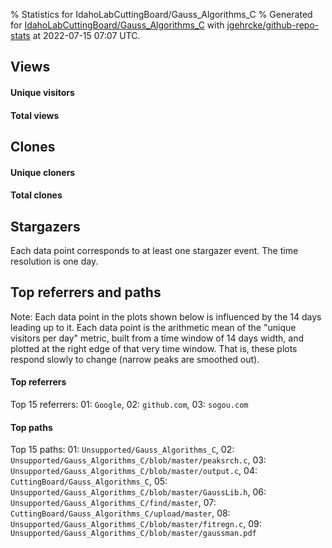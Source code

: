 % Statistics for IdahoLabCuttingBoard/Gauss_Algorithms_C
% Generated for [IdahoLabCuttingBoard/Gauss_Algorithms_C](https://github.com/IdahoLabCuttingBoard/Gauss_Algorithms_C) with [jgehrcke/github-repo-stats](https://github.com/jgehrcke/github-repo-stats) at 2022-07-15 07:07 UTC.


## Views

#### Unique visitors
<div id="chart_views_unique" class="full-width-chart"></div>

#### Total views
<div id="chart_views_total" class="full-width-chart"></div>

<div class="pagebreak-for-print"> </div>


## Clones

#### Unique cloners
<div id="chart_clones_unique" class="full-width-chart"></div>

#### Total clones
<div id="chart_clones_total" class="full-width-chart"></div>



<div class="pagebreak-for-print"> </div>



## Stargazers

Each data point corresponds to at least one stargazer event.
The time resolution is one day.

<div id="chart_stargazers" class="full-width-chart"></div>




<div class="pagebreak-for-print"> </div>



## Top referrers and paths


Note: Each data point in the plots shown below is influenced by the 14 days
leading up to it. Each data point is the arithmetic mean of the "unique
visitors per day" metric, built from a time window of 14 days width, and
plotted at the right edge of that very time window. That is, these plots
respond slowly to change (narrow peaks are smoothed out).




#### Top referrers


<div id="chart_referrers_top_n_alltime" class="full-width-chart"></div>

Top 15 referrers: 01: `Google`, 02: `github.com`, 03: `sogou.com`





#### Top paths


<div id="chart_paths_top_n_alltime" class="full-width-chart"></div>

Top 15 paths: 01: `Unsupported/Gauss_Algorithms_C`, 02: `Unsupported/Gauss_Algorithms_C/blob/master/peaksrch.c`, 03: `Unsupported/Gauss_Algorithms_C/blob/master/output.c`, 04: `CuttingBoard/Gauss_Algorithms_C`, 05: `Unsupported/Gauss_Algorithms_C/blob/master/GaussLib.h`, 06: `Unsupported/Gauss_Algorithms_C/find/master`, 07: `CuttingBoard/Gauss_Algorithms_C/upload/master`, 08: `Unsupported/Gauss_Algorithms_C/blob/master/fitregn.c`, 09: `Unsupported/Gauss_Algorithms_C/blob/master/gaussman.pdf`


<script type="text/javascript">
    vegaEmbed('#chart_views_unique', {"$schema": "https://vega.github.io/schema/vega-lite/v4.8.1.json", "config": {"arc": {"fill": "#1b1e23"}, "area": {"fill": "#1b1e23"}, "axisBottom": {"domainColor": "#a9b4c4", "gridColor": "#a9b4c4", "labelColor": "#1b1e23", "labelFont": "relative-mono-11-pitch-pro, Menlo, monospace", "tickColor": "#a9b4c4", "titleColor": "#1b1e23", "titleFont": "relative-mono-11-pitch-pro, Menlo, monospace"}, "axisLeft": {"domainColor": "#a9b4c4", "gridColor": "#a9b4c4", "labelColor": "#1b1e23", "labelFont": "relative-mono-11-pitch-pro, Menlo, monospace", "tickColor": "#a9b4c4", "titleColor": "#1b1e23", "titleFont": "relative-mono-11-pitch-pro, Menlo, monospace"}, "axisX": {"grid": false}, "axisY": {"grid": false, "labelBound": true}, "background": "#FFFFFF", "group": {"fill": "#FFFFFF"}, "header": {"fontWeight": 400, "labelFont": "relative-mono-11-pitch-pro, Menlo, monospace", "titleFont": "relative-mono-11-pitch-pro, Menlo, monospace"}, "legend": {"labelFont": "relative-mono-11-pitch-pro, Menlo, monospace", "symbolSize": 200, "symbolType": "circle", "titleFont": "relative-mono-11-pitch-pro, Menlo, monospace"}, "line": {"color": "#1b1e23", "stroke": "#1b1e23"}, "path": {"stroke": "#1b1e23"}, "point": {"color": "#1b1e23", "cursor": "pointer", "filled": true, "size": 100}, "range": {"category": ["#85a2f7", "#ea9755", "#7eb36a", "#f07071", "#bc85d9", "#e587b6", "#a9b4c4", "#d4c05e", "#64b9c4"]}, "style": {"bar": {"fill": "#1b1e23"}, "text": {"font": "relative-mono-11-pitch-pro, Menlo, monospace", "fontWeight": 400}}, "symbol": {"shape": "circle"}, "title": {"anchor": "start", "font": "relative-mono-11-pitch-pro, Menlo, monospace", "fontWeight": 400}, "trail": {"color": "#1b1e23", "stroke": "#1b1e23"}, "view": {"stroke": null}}, "data": {"name": "data-6428f469bdda6c9b42779ace510a06ff"}, "datasets": {"data-6428f469bdda6c9b42779ace510a06ff": [{"time": "2021-06-29T00:00:00+00:00", "views_total": 1, "views_unique": 1}, {"time": "2021-07-04T00:00:00+00:00", "views_total": 0, "views_unique": 0}, {"time": "2021-07-06T00:00:00+00:00", "views_total": 0, "views_unique": 0}, {"time": "2021-07-08T00:00:00+00:00", "views_total": 0, "views_unique": 0}, {"time": "2021-07-15T00:00:00+00:00", "views_total": 0, "views_unique": 0}, {"time": "2021-07-24T00:00:00+00:00", "views_total": 0, "views_unique": 0}, {"time": "2021-08-10T00:00:00+00:00", "views_total": 2, "views_unique": 1}, {"time": "2021-08-16T00:00:00+00:00", "views_total": 1, "views_unique": 1}, {"time": "2021-08-27T00:00:00+00:00", "views_total": 0, "views_unique": 0}, {"time": "2021-09-04T00:00:00+00:00", "views_total": 0, "views_unique": 0}, {"time": "2021-09-24T00:00:00+00:00", "views_total": 0, "views_unique": 0}, {"time": "2021-09-29T00:00:00+00:00", "views_total": 0, "views_unique": 0}, {"time": "2021-10-01T00:00:00+00:00", "views_total": 0, "views_unique": 0}, {"time": "2021-10-06T00:00:00+00:00", "views_total": 0, "views_unique": 0}, {"time": "2021-10-18T00:00:00+00:00", "views_total": 0, "views_unique": 0}, {"time": "2021-10-21T00:00:00+00:00", "views_total": 0, "views_unique": 0}, {"time": "2021-12-29T00:00:00+00:00", "views_total": 1, "views_unique": 1}, {"time": "2022-01-09T00:00:00+00:00", "views_total": 0, "views_unique": 0}, {"time": "2022-01-25T00:00:00+00:00", "views_total": 0, "views_unique": 0}, {"time": "2022-02-02T00:00:00+00:00", "views_total": 0, "views_unique": 0}, {"time": "2022-02-12T00:00:00+00:00", "views_total": 0, "views_unique": 0}, {"time": "2022-02-14T00:00:00+00:00", "views_total": 0, "views_unique": 0}, {"time": "2022-02-23T00:00:00+00:00", "views_total": 0, "views_unique": 0}, {"time": "2022-03-04T00:00:00+00:00", "views_total": 0, "views_unique": 0}, {"time": "2022-03-14T00:00:00+00:00", "views_total": 1, "views_unique": 1}, {"time": "2022-03-24T00:00:00+00:00", "views_total": 0, "views_unique": 0}, {"time": "2022-03-28T00:00:00+00:00", "views_total": 0, "views_unique": 0}, {"time": "2022-04-03T00:00:00+00:00", "views_total": 0, "views_unique": 0}, {"time": "2022-04-05T00:00:00+00:00", "views_total": 0, "views_unique": 0}, {"time": "2022-04-13T00:00:00+00:00", "views_total": 3, "views_unique": 1}, {"time": "2022-05-12T00:00:00+00:00", "views_total": 0, "views_unique": 0}, {"time": "2022-06-08T00:00:00+00:00", "views_total": 0, "views_unique": 0}, {"time": "2022-06-11T00:00:00+00:00", "views_total": 0, "views_unique": 0}, {"time": "2022-06-25T00:00:00+00:00", "views_total": 9, "views_unique": 1}, {"time": "2022-07-02T00:00:00+00:00", "views_total": 1, "views_unique": 1}, {"time": "2022-07-04T00:00:00+00:00", "views_total": 7, "views_unique": 2}, {"time": "2022-07-05T00:00:00+00:00", "views_total": 2, "views_unique": 1}, {"time": "2022-07-06T00:00:00+00:00", "views_total": 2, "views_unique": 1}, {"time": "2022-07-07T00:00:00+00:00", "views_total": 1, "views_unique": 1}, {"time": "2022-07-08T00:00:00+00:00", "views_total": 1, "views_unique": 1}, {"time": "2022-07-09T00:00:00+00:00", "views_total": 1, "views_unique": 1}, {"time": "2022-07-10T00:00:00+00:00", "views_total": 1, "views_unique": 1}, {"time": "2022-07-13T00:00:00+00:00", "views_total": 1, "views_unique": 1}, {"time": "2022-07-14T00:00:00+00:00", "views_total": 1, "views_unique": 1}]}, "encoding": {"x": {"field": "time", "timeUnit": "yearmonthdate", "title": "date", "type": "temporal"}, "y": {"field": "views_unique", "scale": {"domain": [0, 2.2], "zero": true}, "title": "unique views per day", "type": "quantitative"}}, "height": 200, "mark": {"point": true, "type": "line"}, "padding": 10, "width": "container"}, {"actions": false, "renderer": "svg"}).catch(console.error);
vegaEmbed('#chart_views_total', {"$schema": "https://vega.github.io/schema/vega-lite/v4.8.1.json", "config": {"arc": {"fill": "#1b1e23"}, "area": {"fill": "#1b1e23"}, "axisBottom": {"domainColor": "#a9b4c4", "gridColor": "#a9b4c4", "labelColor": "#1b1e23", "labelFont": "relative-mono-11-pitch-pro, Menlo, monospace", "tickColor": "#a9b4c4", "titleColor": "#1b1e23", "titleFont": "relative-mono-11-pitch-pro, Menlo, monospace"}, "axisLeft": {"domainColor": "#a9b4c4", "gridColor": "#a9b4c4", "labelColor": "#1b1e23", "labelFont": "relative-mono-11-pitch-pro, Menlo, monospace", "tickColor": "#a9b4c4", "titleColor": "#1b1e23", "titleFont": "relative-mono-11-pitch-pro, Menlo, monospace"}, "axisX": {"grid": false}, "axisY": {"grid": false, "labelBound": true}, "background": "#FFFFFF", "group": {"fill": "#FFFFFF"}, "header": {"fontWeight": 400, "labelFont": "relative-mono-11-pitch-pro, Menlo, monospace", "titleFont": "relative-mono-11-pitch-pro, Menlo, monospace"}, "legend": {"labelFont": "relative-mono-11-pitch-pro, Menlo, monospace", "symbolSize": 200, "symbolType": "circle", "titleFont": "relative-mono-11-pitch-pro, Menlo, monospace"}, "line": {"color": "#1b1e23", "stroke": "#1b1e23"}, "path": {"stroke": "#1b1e23"}, "point": {"color": "#1b1e23", "cursor": "pointer", "filled": true, "size": 100}, "range": {"category": ["#85a2f7", "#ea9755", "#7eb36a", "#f07071", "#bc85d9", "#e587b6", "#a9b4c4", "#d4c05e", "#64b9c4"]}, "style": {"bar": {"fill": "#1b1e23"}, "text": {"font": "relative-mono-11-pitch-pro, Menlo, monospace", "fontWeight": 400}}, "symbol": {"shape": "circle"}, "title": {"anchor": "start", "font": "relative-mono-11-pitch-pro, Menlo, monospace", "fontWeight": 400}, "trail": {"color": "#1b1e23", "stroke": "#1b1e23"}, "view": {"stroke": null}}, "data": {"name": "data-6428f469bdda6c9b42779ace510a06ff"}, "datasets": {"data-6428f469bdda6c9b42779ace510a06ff": [{"time": "2021-06-29T00:00:00+00:00", "views_total": 1, "views_unique": 1}, {"time": "2021-07-04T00:00:00+00:00", "views_total": 0, "views_unique": 0}, {"time": "2021-07-06T00:00:00+00:00", "views_total": 0, "views_unique": 0}, {"time": "2021-07-08T00:00:00+00:00", "views_total": 0, "views_unique": 0}, {"time": "2021-07-15T00:00:00+00:00", "views_total": 0, "views_unique": 0}, {"time": "2021-07-24T00:00:00+00:00", "views_total": 0, "views_unique": 0}, {"time": "2021-08-10T00:00:00+00:00", "views_total": 2, "views_unique": 1}, {"time": "2021-08-16T00:00:00+00:00", "views_total": 1, "views_unique": 1}, {"time": "2021-08-27T00:00:00+00:00", "views_total": 0, "views_unique": 0}, {"time": "2021-09-04T00:00:00+00:00", "views_total": 0, "views_unique": 0}, {"time": "2021-09-24T00:00:00+00:00", "views_total": 0, "views_unique": 0}, {"time": "2021-09-29T00:00:00+00:00", "views_total": 0, "views_unique": 0}, {"time": "2021-10-01T00:00:00+00:00", "views_total": 0, "views_unique": 0}, {"time": "2021-10-06T00:00:00+00:00", "views_total": 0, "views_unique": 0}, {"time": "2021-10-18T00:00:00+00:00", "views_total": 0, "views_unique": 0}, {"time": "2021-10-21T00:00:00+00:00", "views_total": 0, "views_unique": 0}, {"time": "2021-12-29T00:00:00+00:00", "views_total": 1, "views_unique": 1}, {"time": "2022-01-09T00:00:00+00:00", "views_total": 0, "views_unique": 0}, {"time": "2022-01-25T00:00:00+00:00", "views_total": 0, "views_unique": 0}, {"time": "2022-02-02T00:00:00+00:00", "views_total": 0, "views_unique": 0}, {"time": "2022-02-12T00:00:00+00:00", "views_total": 0, "views_unique": 0}, {"time": "2022-02-14T00:00:00+00:00", "views_total": 0, "views_unique": 0}, {"time": "2022-02-23T00:00:00+00:00", "views_total": 0, "views_unique": 0}, {"time": "2022-03-04T00:00:00+00:00", "views_total": 0, "views_unique": 0}, {"time": "2022-03-14T00:00:00+00:00", "views_total": 1, "views_unique": 1}, {"time": "2022-03-24T00:00:00+00:00", "views_total": 0, "views_unique": 0}, {"time": "2022-03-28T00:00:00+00:00", "views_total": 0, "views_unique": 0}, {"time": "2022-04-03T00:00:00+00:00", "views_total": 0, "views_unique": 0}, {"time": "2022-04-05T00:00:00+00:00", "views_total": 0, "views_unique": 0}, {"time": "2022-04-13T00:00:00+00:00", "views_total": 3, "views_unique": 1}, {"time": "2022-05-12T00:00:00+00:00", "views_total": 0, "views_unique": 0}, {"time": "2022-06-08T00:00:00+00:00", "views_total": 0, "views_unique": 0}, {"time": "2022-06-11T00:00:00+00:00", "views_total": 0, "views_unique": 0}, {"time": "2022-06-25T00:00:00+00:00", "views_total": 9, "views_unique": 1}, {"time": "2022-07-02T00:00:00+00:00", "views_total": 1, "views_unique": 1}, {"time": "2022-07-04T00:00:00+00:00", "views_total": 7, "views_unique": 2}, {"time": "2022-07-05T00:00:00+00:00", "views_total": 2, "views_unique": 1}, {"time": "2022-07-06T00:00:00+00:00", "views_total": 2, "views_unique": 1}, {"time": "2022-07-07T00:00:00+00:00", "views_total": 1, "views_unique": 1}, {"time": "2022-07-08T00:00:00+00:00", "views_total": 1, "views_unique": 1}, {"time": "2022-07-09T00:00:00+00:00", "views_total": 1, "views_unique": 1}, {"time": "2022-07-10T00:00:00+00:00", "views_total": 1, "views_unique": 1}, {"time": "2022-07-13T00:00:00+00:00", "views_total": 1, "views_unique": 1}, {"time": "2022-07-14T00:00:00+00:00", "views_total": 1, "views_unique": 1}]}, "encoding": {"x": {"field": "time", "timeUnit": "yearmonthdate", "title": "date", "type": "temporal"}, "y": {"field": "views_total", "scale": {"domain": [0, 9.9], "zero": true}, "title": "total views per day", "type": "quantitative"}}, "height": 200, "mark": {"point": true, "type": "line"}, "padding": 10, "width": "container"}, {"actions": false, "renderer": "svg"}).catch(console.error);
vegaEmbed('#chart_clones_unique', {"$schema": "https://vega.github.io/schema/vega-lite/v4.8.1.json", "config": {"arc": {"fill": "#1b1e23"}, "area": {"fill": "#1b1e23"}, "axisBottom": {"domainColor": "#a9b4c4", "gridColor": "#a9b4c4", "labelColor": "#1b1e23", "labelFont": "relative-mono-11-pitch-pro, Menlo, monospace", "tickColor": "#a9b4c4", "titleColor": "#1b1e23", "titleFont": "relative-mono-11-pitch-pro, Menlo, monospace"}, "axisLeft": {"domainColor": "#a9b4c4", "gridColor": "#a9b4c4", "labelColor": "#1b1e23", "labelFont": "relative-mono-11-pitch-pro, Menlo, monospace", "tickColor": "#a9b4c4", "titleColor": "#1b1e23", "titleFont": "relative-mono-11-pitch-pro, Menlo, monospace"}, "axisX": {"grid": false}, "axisY": {"grid": false, "labelBound": true}, "background": "#FFFFFF", "group": {"fill": "#FFFFFF"}, "header": {"fontWeight": 400, "labelFont": "relative-mono-11-pitch-pro, Menlo, monospace", "titleFont": "relative-mono-11-pitch-pro, Menlo, monospace"}, "legend": {"labelFont": "relative-mono-11-pitch-pro, Menlo, monospace", "symbolSize": 200, "symbolType": "circle", "titleFont": "relative-mono-11-pitch-pro, Menlo, monospace"}, "line": {"color": "#1b1e23", "stroke": "#1b1e23"}, "path": {"stroke": "#1b1e23"}, "point": {"color": "#1b1e23", "cursor": "pointer", "filled": true, "size": 100}, "range": {"category": ["#85a2f7", "#ea9755", "#7eb36a", "#f07071", "#bc85d9", "#e587b6", "#a9b4c4", "#d4c05e", "#64b9c4"]}, "style": {"bar": {"fill": "#1b1e23"}, "text": {"font": "relative-mono-11-pitch-pro, Menlo, monospace", "fontWeight": 400}}, "symbol": {"shape": "circle"}, "title": {"anchor": "start", "font": "relative-mono-11-pitch-pro, Menlo, monospace", "fontWeight": 400}, "trail": {"color": "#1b1e23", "stroke": "#1b1e23"}, "view": {"stroke": null}}, "data": {"name": "data-ef8d718aa5461c59e44b914604474674"}, "datasets": {"data-ef8d718aa5461c59e44b914604474674": [{"clones_total": 0, "clones_unique": 0, "time": "2021-06-29T00:00:00+00:00"}, {"clones_total": 1, "clones_unique": 1, "time": "2021-07-04T00:00:00+00:00"}, {"clones_total": 1, "clones_unique": 1, "time": "2021-07-06T00:00:00+00:00"}, {"clones_total": 2, "clones_unique": 1, "time": "2021-07-08T00:00:00+00:00"}, {"clones_total": 1, "clones_unique": 1, "time": "2021-07-15T00:00:00+00:00"}, {"clones_total": 1, "clones_unique": 1, "time": "2021-07-24T00:00:00+00:00"}, {"clones_total": 0, "clones_unique": 0, "time": "2021-08-10T00:00:00+00:00"}, {"clones_total": 0, "clones_unique": 0, "time": "2021-08-16T00:00:00+00:00"}, {"clones_total": 1, "clones_unique": 1, "time": "2021-08-27T00:00:00+00:00"}, {"clones_total": 1, "clones_unique": 1, "time": "2021-09-04T00:00:00+00:00"}, {"clones_total": 1, "clones_unique": 1, "time": "2021-09-24T00:00:00+00:00"}, {"clones_total": 1, "clones_unique": 1, "time": "2021-09-29T00:00:00+00:00"}, {"clones_total": 1, "clones_unique": 1, "time": "2021-10-01T00:00:00+00:00"}, {"clones_total": 1, "clones_unique": 1, "time": "2021-10-06T00:00:00+00:00"}, {"clones_total": 1, "clones_unique": 1, "time": "2021-10-18T00:00:00+00:00"}, {"clones_total": 5, "clones_unique": 1, "time": "2021-10-21T00:00:00+00:00"}, {"clones_total": 0, "clones_unique": 0, "time": "2021-12-29T00:00:00+00:00"}, {"clones_total": 1, "clones_unique": 1, "time": "2022-01-09T00:00:00+00:00"}, {"clones_total": 1, "clones_unique": 1, "time": "2022-01-25T00:00:00+00:00"}, {"clones_total": 1, "clones_unique": 1, "time": "2022-02-02T00:00:00+00:00"}, {"clones_total": 1, "clones_unique": 1, "time": "2022-02-12T00:00:00+00:00"}, {"clones_total": 1, "clones_unique": 1, "time": "2022-02-14T00:00:00+00:00"}, {"clones_total": 1, "clones_unique": 1, "time": "2022-02-23T00:00:00+00:00"}, {"clones_total": 1, "clones_unique": 1, "time": "2022-03-04T00:00:00+00:00"}, {"clones_total": 0, "clones_unique": 0, "time": "2022-03-14T00:00:00+00:00"}, {"clones_total": 1, "clones_unique": 1, "time": "2022-03-24T00:00:00+00:00"}, {"clones_total": 1, "clones_unique": 1, "time": "2022-03-28T00:00:00+00:00"}, {"clones_total": 1, "clones_unique": 1, "time": "2022-04-03T00:00:00+00:00"}, {"clones_total": 1, "clones_unique": 1, "time": "2022-04-05T00:00:00+00:00"}, {"clones_total": 0, "clones_unique": 0, "time": "2022-04-13T00:00:00+00:00"}, {"clones_total": 2, "clones_unique": 1, "time": "2022-05-12T00:00:00+00:00"}, {"clones_total": 2, "clones_unique": 1, "time": "2022-06-08T00:00:00+00:00"}, {"clones_total": 1, "clones_unique": 1, "time": "2022-06-11T00:00:00+00:00"}, {"clones_total": 0, "clones_unique": 0, "time": "2022-06-25T00:00:00+00:00"}, {"clones_total": 0, "clones_unique": 0, "time": "2022-07-02T00:00:00+00:00"}, {"clones_total": 0, "clones_unique": 0, "time": "2022-07-04T00:00:00+00:00"}, {"clones_total": 0, "clones_unique": 0, "time": "2022-07-05T00:00:00+00:00"}, {"clones_total": 0, "clones_unique": 0, "time": "2022-07-06T00:00:00+00:00"}, {"clones_total": 0, "clones_unique": 0, "time": "2022-07-07T00:00:00+00:00"}, {"clones_total": 0, "clones_unique": 0, "time": "2022-07-08T00:00:00+00:00"}, {"clones_total": 0, "clones_unique": 0, "time": "2022-07-09T00:00:00+00:00"}, {"clones_total": 1, "clones_unique": 1, "time": "2022-07-10T00:00:00+00:00"}, {"clones_total": 0, "clones_unique": 0, "time": "2022-07-13T00:00:00+00:00"}, {"clones_total": 0, "clones_unique": 0, "time": "2022-07-14T00:00:00+00:00"}]}, "encoding": {"x": {"field": "time", "timeUnit": "yearmonthdate", "title": "date", "type": "temporal"}, "y": {"field": "clones_unique", "scale": {"domain": [0, 1.1], "zero": true}, "title": "unique clones per day", "type": "quantitative"}}, "height": 200, "mark": {"point": true, "type": "line"}, "padding": 10, "width": "container"}, {"actions": false, "renderer": "svg"}).catch(console.error);
vegaEmbed('#chart_clones_total', {"$schema": "https://vega.github.io/schema/vega-lite/v4.8.1.json", "config": {"arc": {"fill": "#1b1e23"}, "area": {"fill": "#1b1e23"}, "axisBottom": {"domainColor": "#a9b4c4", "gridColor": "#a9b4c4", "labelColor": "#1b1e23", "labelFont": "relative-mono-11-pitch-pro, Menlo, monospace", "tickColor": "#a9b4c4", "titleColor": "#1b1e23", "titleFont": "relative-mono-11-pitch-pro, Menlo, monospace"}, "axisLeft": {"domainColor": "#a9b4c4", "gridColor": "#a9b4c4", "labelColor": "#1b1e23", "labelFont": "relative-mono-11-pitch-pro, Menlo, monospace", "tickColor": "#a9b4c4", "titleColor": "#1b1e23", "titleFont": "relative-mono-11-pitch-pro, Menlo, monospace"}, "axisX": {"grid": false}, "axisY": {"grid": false, "labelBound": true}, "background": "#FFFFFF", "group": {"fill": "#FFFFFF"}, "header": {"fontWeight": 400, "labelFont": "relative-mono-11-pitch-pro, Menlo, monospace", "titleFont": "relative-mono-11-pitch-pro, Menlo, monospace"}, "legend": {"labelFont": "relative-mono-11-pitch-pro, Menlo, monospace", "symbolSize": 200, "symbolType": "circle", "titleFont": "relative-mono-11-pitch-pro, Menlo, monospace"}, "line": {"color": "#1b1e23", "stroke": "#1b1e23"}, "path": {"stroke": "#1b1e23"}, "point": {"color": "#1b1e23", "cursor": "pointer", "filled": true, "size": 100}, "range": {"category": ["#85a2f7", "#ea9755", "#7eb36a", "#f07071", "#bc85d9", "#e587b6", "#a9b4c4", "#d4c05e", "#64b9c4"]}, "style": {"bar": {"fill": "#1b1e23"}, "text": {"font": "relative-mono-11-pitch-pro, Menlo, monospace", "fontWeight": 400}}, "symbol": {"shape": "circle"}, "title": {"anchor": "start", "font": "relative-mono-11-pitch-pro, Menlo, monospace", "fontWeight": 400}, "trail": {"color": "#1b1e23", "stroke": "#1b1e23"}, "view": {"stroke": null}}, "data": {"name": "data-ef8d718aa5461c59e44b914604474674"}, "datasets": {"data-ef8d718aa5461c59e44b914604474674": [{"clones_total": 0, "clones_unique": 0, "time": "2021-06-29T00:00:00+00:00"}, {"clones_total": 1, "clones_unique": 1, "time": "2021-07-04T00:00:00+00:00"}, {"clones_total": 1, "clones_unique": 1, "time": "2021-07-06T00:00:00+00:00"}, {"clones_total": 2, "clones_unique": 1, "time": "2021-07-08T00:00:00+00:00"}, {"clones_total": 1, "clones_unique": 1, "time": "2021-07-15T00:00:00+00:00"}, {"clones_total": 1, "clones_unique": 1, "time": "2021-07-24T00:00:00+00:00"}, {"clones_total": 0, "clones_unique": 0, "time": "2021-08-10T00:00:00+00:00"}, {"clones_total": 0, "clones_unique": 0, "time": "2021-08-16T00:00:00+00:00"}, {"clones_total": 1, "clones_unique": 1, "time": "2021-08-27T00:00:00+00:00"}, {"clones_total": 1, "clones_unique": 1, "time": "2021-09-04T00:00:00+00:00"}, {"clones_total": 1, "clones_unique": 1, "time": "2021-09-24T00:00:00+00:00"}, {"clones_total": 1, "clones_unique": 1, "time": "2021-09-29T00:00:00+00:00"}, {"clones_total": 1, "clones_unique": 1, "time": "2021-10-01T00:00:00+00:00"}, {"clones_total": 1, "clones_unique": 1, "time": "2021-10-06T00:00:00+00:00"}, {"clones_total": 1, "clones_unique": 1, "time": "2021-10-18T00:00:00+00:00"}, {"clones_total": 5, "clones_unique": 1, "time": "2021-10-21T00:00:00+00:00"}, {"clones_total": 0, "clones_unique": 0, "time": "2021-12-29T00:00:00+00:00"}, {"clones_total": 1, "clones_unique": 1, "time": "2022-01-09T00:00:00+00:00"}, {"clones_total": 1, "clones_unique": 1, "time": "2022-01-25T00:00:00+00:00"}, {"clones_total": 1, "clones_unique": 1, "time": "2022-02-02T00:00:00+00:00"}, {"clones_total": 1, "clones_unique": 1, "time": "2022-02-12T00:00:00+00:00"}, {"clones_total": 1, "clones_unique": 1, "time": "2022-02-14T00:00:00+00:00"}, {"clones_total": 1, "clones_unique": 1, "time": "2022-02-23T00:00:00+00:00"}, {"clones_total": 1, "clones_unique": 1, "time": "2022-03-04T00:00:00+00:00"}, {"clones_total": 0, "clones_unique": 0, "time": "2022-03-14T00:00:00+00:00"}, {"clones_total": 1, "clones_unique": 1, "time": "2022-03-24T00:00:00+00:00"}, {"clones_total": 1, "clones_unique": 1, "time": "2022-03-28T00:00:00+00:00"}, {"clones_total": 1, "clones_unique": 1, "time": "2022-04-03T00:00:00+00:00"}, {"clones_total": 1, "clones_unique": 1, "time": "2022-04-05T00:00:00+00:00"}, {"clones_total": 0, "clones_unique": 0, "time": "2022-04-13T00:00:00+00:00"}, {"clones_total": 2, "clones_unique": 1, "time": "2022-05-12T00:00:00+00:00"}, {"clones_total": 2, "clones_unique": 1, "time": "2022-06-08T00:00:00+00:00"}, {"clones_total": 1, "clones_unique": 1, "time": "2022-06-11T00:00:00+00:00"}, {"clones_total": 0, "clones_unique": 0, "time": "2022-06-25T00:00:00+00:00"}, {"clones_total": 0, "clones_unique": 0, "time": "2022-07-02T00:00:00+00:00"}, {"clones_total": 0, "clones_unique": 0, "time": "2022-07-04T00:00:00+00:00"}, {"clones_total": 0, "clones_unique": 0, "time": "2022-07-05T00:00:00+00:00"}, {"clones_total": 0, "clones_unique": 0, "time": "2022-07-06T00:00:00+00:00"}, {"clones_total": 0, "clones_unique": 0, "time": "2022-07-07T00:00:00+00:00"}, {"clones_total": 0, "clones_unique": 0, "time": "2022-07-08T00:00:00+00:00"}, {"clones_total": 0, "clones_unique": 0, "time": "2022-07-09T00:00:00+00:00"}, {"clones_total": 1, "clones_unique": 1, "time": "2022-07-10T00:00:00+00:00"}, {"clones_total": 0, "clones_unique": 0, "time": "2022-07-13T00:00:00+00:00"}, {"clones_total": 0, "clones_unique": 0, "time": "2022-07-14T00:00:00+00:00"}]}, "encoding": {"x": {"field": "time", "timeUnit": "yearmonthdate", "title": "date", "type": "temporal"}, "y": {"field": "clones_total", "scale": {"domain": [0, 5.5], "zero": true}, "title": "total clones per day", "type": "quantitative"}}, "height": 200, "mark": {"point": true, "type": "line"}, "padding": 10, "width": "container"}, {"actions": false, "renderer": "svg"}).catch(console.error);
vegaEmbed('#chart_stargazers', {"$schema": "https://vega.github.io/schema/vega-lite/v4.8.1.json", "config": {"arc": {"fill": "#1b1e23"}, "area": {"fill": "#1b1e23"}, "axisBottom": {"domainColor": "#a9b4c4", "gridColor": "#a9b4c4", "labelColor": "#1b1e23", "labelFont": "relative-mono-11-pitch-pro, Menlo, monospace", "tickColor": "#a9b4c4", "titleColor": "#1b1e23", "titleFont": "relative-mono-11-pitch-pro, Menlo, monospace"}, "axisLeft": {"domainColor": "#a9b4c4", "gridColor": "#a9b4c4", "labelColor": "#1b1e23", "labelFont": "relative-mono-11-pitch-pro, Menlo, monospace", "tickColor": "#a9b4c4", "titleColor": "#1b1e23", "titleFont": "relative-mono-11-pitch-pro, Menlo, monospace"}, "axisX": {"grid": false}, "axisY": {"grid": false}, "background": "#FFFFFF", "group": {"fill": "#FFFFFF"}, "header": {"fontWeight": 400, "labelFont": "relative-mono-11-pitch-pro, Menlo, monospace", "titleFont": "relative-mono-11-pitch-pro, Menlo, monospace"}, "legend": {"labelFont": "relative-mono-11-pitch-pro, Menlo, monospace", "symbolSize": 200, "symbolType": "circle", "titleFont": "relative-mono-11-pitch-pro, Menlo, monospace"}, "line": {"color": "#1b1e23", "stroke": "#1b1e23"}, "path": {"stroke": "#1b1e23"}, "point": {"color": "#1b1e23", "cursor": "pointer", "filled": true, "size": 100}, "range": {"category": ["#85a2f7", "#ea9755", "#7eb36a", "#f07071", "#bc85d9", "#e587b6", "#a9b4c4", "#d4c05e", "#64b9c4"]}, "style": {"bar": {"fill": "#1b1e23"}, "text": {"font": "relative-mono-11-pitch-pro, Menlo, monospace", "fontWeight": 400}}, "symbol": {"shape": "circle"}, "title": {"anchor": "start", "font": "relative-mono-11-pitch-pro, Menlo, monospace", "fontWeight": 400}, "trail": {"color": "#1b1e23", "stroke": "#1b1e23"}, "view": {"stroke": null}}, "data": {"name": "data-acb7b4677d20867d039a02a43bea2ba3"}, "datasets": {"data-acb7b4677d20867d039a02a43bea2ba3": [{"star_events": 1, "stars_cumulative": 1, "time": "2019-08-04T09:10:17+00:00"}, {"star_events": 1, "stars_cumulative": 2, "time": "2019-10-21T16:03:27+00:00"}]}, "encoding": {"x": {"field": "time", "timeUnit": "yearmonthdate", "title": "date", "type": "temporal"}, "y": {"field": "stars_cumulative", "scale": {"domain": [0, 2.2], "zero": true}, "title": "stargazer count (cumulative)", "type": "quantitative"}}, "height": 300, "mark": {"point": true, "type": "line"}, "padding": 10, "width": "container"}, {"actions": false, "renderer": "svg"}).catch(console.error);
vegaEmbed('#chart_referrers_top_n_alltime', {"$schema": "https://vega.github.io/schema/vega-lite/v4.8.1.json", "config": {"arc": {"fill": "#1b1e23"}, "area": {"fill": "#1b1e23"}, "axisBottom": {"domainColor": "#a9b4c4", "gridColor": "#a9b4c4", "labelColor": "#1b1e23", "labelFont": "relative-mono-11-pitch-pro, Menlo, monospace", "tickColor": "#a9b4c4", "titleColor": "#1b1e23", "titleFont": "relative-mono-11-pitch-pro, Menlo, monospace"}, "axisLeft": {"domainColor": "#a9b4c4", "gridColor": "#a9b4c4", "labelColor": "#1b1e23", "labelFont": "relative-mono-11-pitch-pro, Menlo, monospace", "tickColor": "#a9b4c4", "titleColor": "#1b1e23", "titleFont": "relative-mono-11-pitch-pro, Menlo, monospace"}, "axisX": {"grid": false}, "axisY": {"grid": false}, "background": "#FFFFFF", "group": {"fill": "#FFFFFF"}, "header": {"fontWeight": 400, "labelFont": "relative-mono-11-pitch-pro, Menlo, monospace", "titleFont": "relative-mono-11-pitch-pro, Menlo, monospace"}, "legend": {"labelFont": "relative-mono-11-pitch-pro, Menlo, monospace", "symbolSize": 200, "symbolType": "circle", "titleFont": "relative-mono-11-pitch-pro, Menlo, monospace"}, "line": {"color": "#1b1e23", "stroke": "#1b1e23"}, "path": {"stroke": "#1b1e23"}, "point": {"color": "#1b1e23", "cursor": "pointer", "filled": true, "size": 50}, "range": {"category": ["#85a2f7", "#ea9755", "#7eb36a", "#f07071", "#bc85d9", "#e587b6", "#a9b4c4", "#d4c05e", "#64b9c4"]}, "style": {"bar": {"fill": "#1b1e23"}, "text": {"font": "relative-mono-11-pitch-pro, Menlo, monospace", "fontWeight": 400}}, "symbol": {"shape": "circle"}, "title": {"anchor": "start", "font": "relative-mono-11-pitch-pro, Menlo, monospace", "fontWeight": 400}, "trail": {"color": "#1b1e23", "stroke": "#1b1e23"}, "view": {"stroke": null}}, "data": {"name": "data-0acb3a822d8721366fb3e18a167f3833"}, "datasets": {"data-0acb3a822d8721366fb3e18a167f3833": [{"referrer": "Google", "time": "2021-12-30T00:00:00+00:00", "views_unique": 1.0, "views_unique_norm": 0.07142857142857142}, {"referrer": "Google", "time": "2021-12-31T00:00:00+00:00", "views_unique": 1.0, "views_unique_norm": 0.07142857142857142}, {"referrer": "Google", "time": "2022-01-01T00:00:00+00:00", "views_unique": 1.0, "views_unique_norm": 0.07142857142857142}, {"referrer": "Google", "time": "2022-01-02T00:00:00+00:00", "views_unique": 1.0, "views_unique_norm": 0.07142857142857142}, {"referrer": "Google", "time": "2022-01-03T00:00:00+00:00", "views_unique": 1.0, "views_unique_norm": 0.07142857142857142}, {"referrer": "Google", "time": "2022-01-04T00:00:00+00:00", "views_unique": 1.0, "views_unique_norm": 0.07142857142857142}, {"referrer": "Google", "time": "2022-01-05T00:00:00+00:00", "views_unique": 1.0, "views_unique_norm": 0.07142857142857142}, {"referrer": "Google", "time": "2022-01-06T00:00:00+00:00", "views_unique": 1.0, "views_unique_norm": 0.07142857142857142}, {"referrer": "Google", "time": "2022-01-07T00:00:00+00:00", "views_unique": 1.0, "views_unique_norm": 0.07142857142857142}, {"referrer": "Google", "time": "2022-01-08T00:00:00+00:00", "views_unique": 1.0, "views_unique_norm": 0.07142857142857142}, {"referrer": "Google", "time": "2022-01-09T00:00:00+00:00", "views_unique": 1.0, "views_unique_norm": 0.07142857142857142}, {"referrer": "Google", "time": "2022-01-10T00:00:00+00:00", "views_unique": 1.0, "views_unique_norm": 0.07142857142857142}, {"referrer": "Google", "time": "2022-01-11T00:00:00+00:00", "views_unique": 1.0, "views_unique_norm": 0.07142857142857142}, {"referrer": "Google", "time": "2022-06-26T00:00:00+00:00", "views_unique": 1.0, "views_unique_norm": 0.07142857142857142}, {"referrer": "Google", "time": "2022-06-27T00:00:00+00:00", "views_unique": 1.0, "views_unique_norm": 0.07142857142857142}, {"referrer": "Google", "time": "2022-06-28T00:00:00+00:00", "views_unique": 1.0, "views_unique_norm": 0.07142857142857142}, {"referrer": "Google", "time": "2022-06-29T00:00:00+00:00", "views_unique": 1.0, "views_unique_norm": 0.07142857142857142}, {"referrer": "Google", "time": "2022-06-30T00:00:00+00:00", "views_unique": 1.0, "views_unique_norm": 0.07142857142857142}, {"referrer": "Google", "time": "2022-07-01T00:00:00+00:00", "views_unique": 1.0, "views_unique_norm": 0.07142857142857142}, {"referrer": "Google", "time": "2022-07-02T00:00:00+00:00", "views_unique": 1.0, "views_unique_norm": 0.07142857142857142}, {"referrer": "Google", "time": "2022-07-03T00:00:00+00:00", "views_unique": 1.0, "views_unique_norm": 0.07142857142857142}, {"referrer": "Google", "time": "2022-07-04T00:00:00+00:00", "views_unique": 1.0, "views_unique_norm": 0.07142857142857142}, {"referrer": "Google", "time": "2022-07-05T00:00:00+00:00", "views_unique": 2.0, "views_unique_norm": 0.14285714285714285}, {"referrer": "Google", "time": "2022-07-06T00:00:00+00:00", "views_unique": 2.0, "views_unique_norm": 0.14285714285714285}, {"referrer": "Google", "time": "2022-07-07T00:00:00+00:00", "views_unique": 2.0, "views_unique_norm": 0.14285714285714285}, {"referrer": "Google", "time": "2022-07-08T00:00:00+00:00", "views_unique": 2.0, "views_unique_norm": 0.14285714285714285}, {"referrer": "Google", "time": "2022-07-09T00:00:00+00:00", "views_unique": 1.0, "views_unique_norm": 0.07142857142857142}, {"referrer": "Google", "time": "2022-07-10T00:00:00+00:00", "views_unique": 1.0, "views_unique_norm": 0.07142857142857142}, {"referrer": "Google", "time": "2022-07-11T00:00:00+00:00", "views_unique": 1.0, "views_unique_norm": 0.07142857142857142}, {"referrer": "Google", "time": "2022-07-12T00:00:00+00:00", "views_unique": 1.0, "views_unique_norm": 0.07142857142857142}, {"referrer": "Google", "time": "2022-07-13T00:00:00+00:00", "views_unique": 1.0, "views_unique_norm": 0.07142857142857142}, {"referrer": "Google", "time": "2022-07-14T00:00:00+00:00", "views_unique": 1.0, "views_unique_norm": 0.07142857142857142}, {"referrer": "Google", "time": "2022-07-15T00:00:00+00:00", "views_unique": 1.0, "views_unique_norm": 0.07142857142857142}, {"referrer": "github.com", "time": "2021-12-30T00:00:00+00:00", "views_unique": null, "views_unique_norm": null}, {"referrer": "github.com", "time": "2021-12-31T00:00:00+00:00", "views_unique": null, "views_unique_norm": null}, {"referrer": "github.com", "time": "2022-01-01T00:00:00+00:00", "views_unique": null, "views_unique_norm": null}, {"referrer": "github.com", "time": "2022-01-02T00:00:00+00:00", "views_unique": null, "views_unique_norm": null}, {"referrer": "github.com", "time": "2022-01-03T00:00:00+00:00", "views_unique": null, "views_unique_norm": null}, {"referrer": "github.com", "time": "2022-01-04T00:00:00+00:00", "views_unique": null, "views_unique_norm": null}, {"referrer": "github.com", "time": "2022-01-05T00:00:00+00:00", "views_unique": null, "views_unique_norm": null}, {"referrer": "github.com", "time": "2022-01-06T00:00:00+00:00", "views_unique": null, "views_unique_norm": null}, {"referrer": "github.com", "time": "2022-01-07T00:00:00+00:00", "views_unique": null, "views_unique_norm": null}, {"referrer": "github.com", "time": "2022-01-08T00:00:00+00:00", "views_unique": null, "views_unique_norm": null}, {"referrer": "github.com", "time": "2022-01-09T00:00:00+00:00", "views_unique": null, "views_unique_norm": null}, {"referrer": "github.com", "time": "2022-01-10T00:00:00+00:00", "views_unique": null, "views_unique_norm": null}, {"referrer": "github.com", "time": "2022-01-11T00:00:00+00:00", "views_unique": null, "views_unique_norm": null}, {"referrer": "github.com", "time": "2022-06-26T00:00:00+00:00", "views_unique": 1.0, "views_unique_norm": 0.07142857142857142}, {"referrer": "github.com", "time": "2022-06-27T00:00:00+00:00", "views_unique": 1.0, "views_unique_norm": 0.07142857142857142}, {"referrer": "github.com", "time": "2022-06-28T00:00:00+00:00", "views_unique": 1.0, "views_unique_norm": 0.07142857142857142}, {"referrer": "github.com", "time": "2022-06-29T00:00:00+00:00", "views_unique": 1.0, "views_unique_norm": 0.07142857142857142}, {"referrer": "github.com", "time": "2022-06-30T00:00:00+00:00", "views_unique": 1.0, "views_unique_norm": 0.07142857142857142}, {"referrer": "github.com", "time": "2022-07-01T00:00:00+00:00", "views_unique": 1.0, "views_unique_norm": 0.07142857142857142}, {"referrer": "github.com", "time": "2022-07-02T00:00:00+00:00", "views_unique": 1.0, "views_unique_norm": 0.07142857142857142}, {"referrer": "github.com", "time": "2022-07-03T00:00:00+00:00", "views_unique": 2.0, "views_unique_norm": 0.14285714285714285}, {"referrer": "github.com", "time": "2022-07-04T00:00:00+00:00", "views_unique": 2.0, "views_unique_norm": 0.14285714285714285}, {"referrer": "github.com", "time": "2022-07-05T00:00:00+00:00", "views_unique": 2.0, "views_unique_norm": 0.14285714285714285}, {"referrer": "github.com", "time": "2022-07-06T00:00:00+00:00", "views_unique": 2.0, "views_unique_norm": 0.14285714285714285}, {"referrer": "github.com", "time": "2022-07-07T00:00:00+00:00", "views_unique": 2.0, "views_unique_norm": 0.14285714285714285}, {"referrer": "github.com", "time": "2022-07-08T00:00:00+00:00", "views_unique": 2.0, "views_unique_norm": 0.14285714285714285}, {"referrer": "github.com", "time": "2022-07-09T00:00:00+00:00", "views_unique": 1.0, "views_unique_norm": 0.07142857142857142}, {"referrer": "github.com", "time": "2022-07-10T00:00:00+00:00", "views_unique": 1.0, "views_unique_norm": 0.07142857142857142}, {"referrer": "github.com", "time": "2022-07-11T00:00:00+00:00", "views_unique": 1.0, "views_unique_norm": 0.07142857142857142}, {"referrer": "github.com", "time": "2022-07-12T00:00:00+00:00", "views_unique": 1.0, "views_unique_norm": 0.07142857142857142}, {"referrer": "github.com", "time": "2022-07-13T00:00:00+00:00", "views_unique": 1.0, "views_unique_norm": 0.07142857142857142}, {"referrer": "github.com", "time": "2022-07-14T00:00:00+00:00", "views_unique": 1.0, "views_unique_norm": 0.07142857142857142}, {"referrer": "github.com", "time": "2022-07-15T00:00:00+00:00", "views_unique": 1.0, "views_unique_norm": 0.07142857142857142}, {"referrer": "sogou.com", "time": "2021-12-30T00:00:00+00:00", "views_unique": null, "views_unique_norm": null}, {"referrer": "sogou.com", "time": "2021-12-31T00:00:00+00:00", "views_unique": null, "views_unique_norm": null}, {"referrer": "sogou.com", "time": "2022-01-01T00:00:00+00:00", "views_unique": null, "views_unique_norm": null}, {"referrer": "sogou.com", "time": "2022-01-02T00:00:00+00:00", "views_unique": null, "views_unique_norm": null}, {"referrer": "sogou.com", "time": "2022-01-03T00:00:00+00:00", "views_unique": null, "views_unique_norm": null}, {"referrer": "sogou.com", "time": "2022-01-04T00:00:00+00:00", "views_unique": null, "views_unique_norm": null}, {"referrer": "sogou.com", "time": "2022-01-05T00:00:00+00:00", "views_unique": null, "views_unique_norm": null}, {"referrer": "sogou.com", "time": "2022-01-06T00:00:00+00:00", "views_unique": null, "views_unique_norm": null}, {"referrer": "sogou.com", "time": "2022-01-07T00:00:00+00:00", "views_unique": null, "views_unique_norm": null}, {"referrer": "sogou.com", "time": "2022-01-08T00:00:00+00:00", "views_unique": null, "views_unique_norm": null}, {"referrer": "sogou.com", "time": "2022-01-09T00:00:00+00:00", "views_unique": null, "views_unique_norm": null}, {"referrer": "sogou.com", "time": "2022-01-10T00:00:00+00:00", "views_unique": null, "views_unique_norm": null}, {"referrer": "sogou.com", "time": "2022-01-11T00:00:00+00:00", "views_unique": null, "views_unique_norm": null}, {"referrer": "sogou.com", "time": "2022-06-26T00:00:00+00:00", "views_unique": null, "views_unique_norm": null}, {"referrer": "sogou.com", "time": "2022-06-27T00:00:00+00:00", "views_unique": null, "views_unique_norm": null}, {"referrer": "sogou.com", "time": "2022-06-28T00:00:00+00:00", "views_unique": null, "views_unique_norm": null}, {"referrer": "sogou.com", "time": "2022-06-29T00:00:00+00:00", "views_unique": null, "views_unique_norm": null}, {"referrer": "sogou.com", "time": "2022-06-30T00:00:00+00:00", "views_unique": null, "views_unique_norm": null}, {"referrer": "sogou.com", "time": "2022-07-01T00:00:00+00:00", "views_unique": null, "views_unique_norm": null}, {"referrer": "sogou.com", "time": "2022-07-02T00:00:00+00:00", "views_unique": null, "views_unique_norm": null}, {"referrer": "sogou.com", "time": "2022-07-03T00:00:00+00:00", "views_unique": null, "views_unique_norm": null}, {"referrer": "sogou.com", "time": "2022-07-04T00:00:00+00:00", "views_unique": null, "views_unique_norm": null}, {"referrer": "sogou.com", "time": "2022-07-05T00:00:00+00:00", "views_unique": null, "views_unique_norm": null}, {"referrer": "sogou.com", "time": "2022-07-06T00:00:00+00:00", "views_unique": null, "views_unique_norm": null}, {"referrer": "sogou.com", "time": "2022-07-07T00:00:00+00:00", "views_unique": null, "views_unique_norm": null}, {"referrer": "sogou.com", "time": "2022-07-08T00:00:00+00:00", "views_unique": null, "views_unique_norm": null}, {"referrer": "sogou.com", "time": "2022-07-09T00:00:00+00:00", "views_unique": null, "views_unique_norm": null}, {"referrer": "sogou.com", "time": "2022-07-10T00:00:00+00:00", "views_unique": null, "views_unique_norm": null}, {"referrer": "sogou.com", "time": "2022-07-11T00:00:00+00:00", "views_unique": null, "views_unique_norm": null}, {"referrer": "sogou.com", "time": "2022-07-12T00:00:00+00:00", "views_unique": null, "views_unique_norm": null}, {"referrer": "sogou.com", "time": "2022-07-13T00:00:00+00:00", "views_unique": null, "views_unique_norm": null}, {"referrer": "sogou.com", "time": "2022-07-14T00:00:00+00:00", "views_unique": null, "views_unique_norm": null}, {"referrer": "sogou.com", "time": "2022-07-15T00:00:00+00:00", "views_unique": null, "views_unique_norm": null}]}, "encoding": {"color": {"field": "referrer", "sort": {"field": "order"}, "type": "nominal"}, "x": {"field": "time", "timeUnit": "yearmonthdate", "title": "date", "type": "temporal"}, "y": {"field": "views_unique_norm", "scale": {"domain": [0, 0.15714285714285714], "zero": true}, "title": "unique visitors per day (mean from last 14 days)", "type": "quantitative"}}, "height": 300, "mark": {"point": true, "type": "line"}, "padding": 10, "width": "container"}, {"actions": false, "renderer": "svg"}).catch(console.error);
vegaEmbed('#chart_paths_top_n_alltime', {"$schema": "https://vega.github.io/schema/vega-lite/v4.8.1.json", "config": {"arc": {"fill": "#1b1e23"}, "area": {"fill": "#1b1e23"}, "axisBottom": {"domainColor": "#a9b4c4", "gridColor": "#a9b4c4", "labelColor": "#1b1e23", "labelFont": "relative-mono-11-pitch-pro, Menlo, monospace", "tickColor": "#a9b4c4", "titleColor": "#1b1e23", "titleFont": "relative-mono-11-pitch-pro, Menlo, monospace"}, "axisLeft": {"domainColor": "#a9b4c4", "gridColor": "#a9b4c4", "labelColor": "#1b1e23", "labelFont": "relative-mono-11-pitch-pro, Menlo, monospace", "tickColor": "#a9b4c4", "titleColor": "#1b1e23", "titleFont": "relative-mono-11-pitch-pro, Menlo, monospace"}, "axisX": {"grid": false}, "axisY": {"grid": false}, "background": "#FFFFFF", "group": {"fill": "#FFFFFF"}, "header": {"fontWeight": 400, "labelFont": "relative-mono-11-pitch-pro, Menlo, monospace", "titleFont": "relative-mono-11-pitch-pro, Menlo, monospace"}, "legend": {"labelFont": "relative-mono-11-pitch-pro, Menlo, monospace", "symbolSize": 200, "symbolType": "circle", "titleFont": "relative-mono-11-pitch-pro, Menlo, monospace"}, "line": {"color": "#1b1e23", "stroke": "#1b1e23"}, "path": {"stroke": "#1b1e23"}, "point": {"color": "#1b1e23", "cursor": "pointer", "filled": true, "size": 50}, "range": {"category": ["#85a2f7", "#ea9755", "#7eb36a", "#f07071", "#bc85d9", "#e587b6", "#a9b4c4", "#d4c05e", "#64b9c4"]}, "style": {"bar": {"fill": "#1b1e23"}, "text": {"font": "relative-mono-11-pitch-pro, Menlo, monospace", "fontWeight": 400}}, "symbol": {"shape": "circle"}, "title": {"anchor": "start", "font": "relative-mono-11-pitch-pro, Menlo, monospace", "fontWeight": 400}, "trail": {"color": "#1b1e23", "stroke": "#1b1e23"}, "view": {"stroke": null}}, "data": {"name": "data-57f88e1bc42923c49836c8cdbc528ec1"}, "datasets": {"data-57f88e1bc42923c49836c8cdbc528ec1": [{"path": "Unsupported/Gauss_Algorithms_C", "time": "2021-12-30T00:00:00+00:00", "views_unique": 1.0, "views_unique_norm": 0.07142857142857142}, {"path": "Unsupported/Gauss_Algorithms_C", "time": "2021-12-31T00:00:00+00:00", "views_unique": 1.0, "views_unique_norm": 0.07142857142857142}, {"path": "Unsupported/Gauss_Algorithms_C", "time": "2022-01-01T00:00:00+00:00", "views_unique": 1.0, "views_unique_norm": 0.07142857142857142}, {"path": "Unsupported/Gauss_Algorithms_C", "time": "2022-01-02T00:00:00+00:00", "views_unique": 1.0, "views_unique_norm": 0.07142857142857142}, {"path": "Unsupported/Gauss_Algorithms_C", "time": "2022-01-03T00:00:00+00:00", "views_unique": 1.0, "views_unique_norm": 0.07142857142857142}, {"path": "Unsupported/Gauss_Algorithms_C", "time": "2022-01-04T00:00:00+00:00", "views_unique": 1.0, "views_unique_norm": 0.07142857142857142}, {"path": "Unsupported/Gauss_Algorithms_C", "time": "2022-01-05T00:00:00+00:00", "views_unique": 1.0, "views_unique_norm": 0.07142857142857142}, {"path": "Unsupported/Gauss_Algorithms_C", "time": "2022-01-06T00:00:00+00:00", "views_unique": 1.0, "views_unique_norm": 0.07142857142857142}, {"path": "Unsupported/Gauss_Algorithms_C", "time": "2022-01-07T00:00:00+00:00", "views_unique": 1.0, "views_unique_norm": 0.07142857142857142}, {"path": "Unsupported/Gauss_Algorithms_C", "time": "2022-01-08T00:00:00+00:00", "views_unique": 1.0, "views_unique_norm": 0.07142857142857142}, {"path": "Unsupported/Gauss_Algorithms_C", "time": "2022-01-09T00:00:00+00:00", "views_unique": 1.0, "views_unique_norm": 0.07142857142857142}, {"path": "Unsupported/Gauss_Algorithms_C", "time": "2022-01-10T00:00:00+00:00", "views_unique": 1.0, "views_unique_norm": 0.07142857142857142}, {"path": "Unsupported/Gauss_Algorithms_C", "time": "2022-01-11T00:00:00+00:00", "views_unique": 1.0, "views_unique_norm": 0.07142857142857142}, {"path": "Unsupported/Gauss_Algorithms_C", "time": "2022-03-15T00:00:00+00:00", "views_unique": 1.0, "views_unique_norm": 0.07142857142857142}, {"path": "Unsupported/Gauss_Algorithms_C", "time": "2022-03-16T00:00:00+00:00", "views_unique": 1.0, "views_unique_norm": 0.07142857142857142}, {"path": "Unsupported/Gauss_Algorithms_C", "time": "2022-03-17T00:00:00+00:00", "views_unique": 1.0, "views_unique_norm": 0.07142857142857142}, {"path": "Unsupported/Gauss_Algorithms_C", "time": "2022-03-18T00:00:00+00:00", "views_unique": 1.0, "views_unique_norm": 0.07142857142857142}, {"path": "Unsupported/Gauss_Algorithms_C", "time": "2022-03-19T00:00:00+00:00", "views_unique": 1.0, "views_unique_norm": 0.07142857142857142}, {"path": "Unsupported/Gauss_Algorithms_C", "time": "2022-03-20T00:00:00+00:00", "views_unique": 1.0, "views_unique_norm": 0.07142857142857142}, {"path": "Unsupported/Gauss_Algorithms_C", "time": "2022-03-21T00:00:00+00:00", "views_unique": 1.0, "views_unique_norm": 0.07142857142857142}, {"path": "Unsupported/Gauss_Algorithms_C", "time": "2022-03-22T00:00:00+00:00", "views_unique": 1.0, "views_unique_norm": 0.07142857142857142}, {"path": "Unsupported/Gauss_Algorithms_C", "time": "2022-03-23T00:00:00+00:00", "views_unique": 1.0, "views_unique_norm": 0.07142857142857142}, {"path": "Unsupported/Gauss_Algorithms_C", "time": "2022-03-24T00:00:00+00:00", "views_unique": 1.0, "views_unique_norm": 0.07142857142857142}, {"path": "Unsupported/Gauss_Algorithms_C", "time": "2022-03-25T00:00:00+00:00", "views_unique": 1.0, "views_unique_norm": 0.07142857142857142}, {"path": "Unsupported/Gauss_Algorithms_C", "time": "2022-03-26T00:00:00+00:00", "views_unique": 1.0, "views_unique_norm": 0.07142857142857142}, {"path": "Unsupported/Gauss_Algorithms_C", "time": "2022-03-27T00:00:00+00:00", "views_unique": 1.0, "views_unique_norm": 0.07142857142857142}, {"path": "Unsupported/Gauss_Algorithms_C", "time": "2022-04-14T00:00:00+00:00", "views_unique": 1.0, "views_unique_norm": 0.07142857142857142}, {"path": "Unsupported/Gauss_Algorithms_C", "time": "2022-04-15T00:00:00+00:00", "views_unique": 1.0, "views_unique_norm": 0.07142857142857142}, {"path": "Unsupported/Gauss_Algorithms_C", "time": "2022-04-16T00:00:00+00:00", "views_unique": 1.0, "views_unique_norm": 0.07142857142857142}, {"path": "Unsupported/Gauss_Algorithms_C", "time": "2022-04-17T00:00:00+00:00", "views_unique": 1.0, "views_unique_norm": 0.07142857142857142}, {"path": "Unsupported/Gauss_Algorithms_C", "time": "2022-04-18T00:00:00+00:00", "views_unique": 1.0, "views_unique_norm": 0.07142857142857142}, {"path": "Unsupported/Gauss_Algorithms_C", "time": "2022-04-19T00:00:00+00:00", "views_unique": 1.0, "views_unique_norm": 0.07142857142857142}, {"path": "Unsupported/Gauss_Algorithms_C", "time": "2022-04-20T00:00:00+00:00", "views_unique": 1.0, "views_unique_norm": 0.07142857142857142}, {"path": "Unsupported/Gauss_Algorithms_C", "time": "2022-04-21T00:00:00+00:00", "views_unique": 1.0, "views_unique_norm": 0.07142857142857142}, {"path": "Unsupported/Gauss_Algorithms_C", "time": "2022-04-22T00:00:00+00:00", "views_unique": 1.0, "views_unique_norm": 0.07142857142857142}, {"path": "Unsupported/Gauss_Algorithms_C", "time": "2022-04-23T00:00:00+00:00", "views_unique": 1.0, "views_unique_norm": 0.07142857142857142}, {"path": "Unsupported/Gauss_Algorithms_C", "time": "2022-04-24T00:00:00+00:00", "views_unique": 1.0, "views_unique_norm": 0.07142857142857142}, {"path": "Unsupported/Gauss_Algorithms_C", "time": "2022-04-25T00:00:00+00:00", "views_unique": 1.0, "views_unique_norm": 0.07142857142857142}, {"path": "Unsupported/Gauss_Algorithms_C", "time": "2022-04-26T00:00:00+00:00", "views_unique": 1.0, "views_unique_norm": 0.07142857142857142}, {"path": "Unsupported/Gauss_Algorithms_C", "time": "2022-06-26T00:00:00+00:00", "views_unique": 1.0, "views_unique_norm": 0.07142857142857142}, {"path": "Unsupported/Gauss_Algorithms_C", "time": "2022-06-27T00:00:00+00:00", "views_unique": 1.0, "views_unique_norm": 0.07142857142857142}, {"path": "Unsupported/Gauss_Algorithms_C", "time": "2022-06-28T00:00:00+00:00", "views_unique": 1.0, "views_unique_norm": 0.07142857142857142}, {"path": "Unsupported/Gauss_Algorithms_C", "time": "2022-06-29T00:00:00+00:00", "views_unique": 1.0, "views_unique_norm": 0.07142857142857142}, {"path": "Unsupported/Gauss_Algorithms_C", "time": "2022-06-30T00:00:00+00:00", "views_unique": 1.0, "views_unique_norm": 0.07142857142857142}, {"path": "Unsupported/Gauss_Algorithms_C", "time": "2022-07-01T00:00:00+00:00", "views_unique": 1.0, "views_unique_norm": 0.07142857142857142}, {"path": "Unsupported/Gauss_Algorithms_C", "time": "2022-07-02T00:00:00+00:00", "views_unique": 1.0, "views_unique_norm": 0.07142857142857142}, {"path": "Unsupported/Gauss_Algorithms_C", "time": "2022-07-03T00:00:00+00:00", "views_unique": 2.0, "views_unique_norm": 0.14285714285714285}, {"path": "Unsupported/Gauss_Algorithms_C", "time": "2022-07-04T00:00:00+00:00", "views_unique": 2.0, "views_unique_norm": 0.14285714285714285}, {"path": "Unsupported/Gauss_Algorithms_C", "time": "2022-07-05T00:00:00+00:00", "views_unique": 4.0, "views_unique_norm": 0.2857142857142857}, {"path": "Unsupported/Gauss_Algorithms_C", "time": "2022-07-06T00:00:00+00:00", "views_unique": 5.0, "views_unique_norm": 0.35714285714285715}, {"path": "Unsupported/Gauss_Algorithms_C", "time": "2022-07-07T00:00:00+00:00", "views_unique": 6.0, "views_unique_norm": 0.42857142857142855}, {"path": "Unsupported/Gauss_Algorithms_C", "time": "2022-07-08T00:00:00+00:00", "views_unique": 7.0, "views_unique_norm": 0.5}, {"path": "Unsupported/Gauss_Algorithms_C", "time": "2022-07-09T00:00:00+00:00", "views_unique": 6.0, "views_unique_norm": 0.42857142857142855}, {"path": "Unsupported/Gauss_Algorithms_C", "time": "2022-07-10T00:00:00+00:00", "views_unique": 6.0, "views_unique_norm": 0.42857142857142855}, {"path": "Unsupported/Gauss_Algorithms_C", "time": "2022-07-11T00:00:00+00:00", "views_unique": 6.0, "views_unique_norm": 0.42857142857142855}, {"path": "Unsupported/Gauss_Algorithms_C", "time": "2022-07-12T00:00:00+00:00", "views_unique": 6.0, "views_unique_norm": 0.42857142857142855}, {"path": "Unsupported/Gauss_Algorithms_C", "time": "2022-07-13T00:00:00+00:00", "views_unique": 6.0, "views_unique_norm": 0.42857142857142855}, {"path": "Unsupported/Gauss_Algorithms_C", "time": "2022-07-14T00:00:00+00:00", "views_unique": 7.0, "views_unique_norm": 0.5}, {"path": "Unsupported/Gauss_Algorithms_C", "time": "2022-07-15T00:00:00+00:00", "views_unique": 7.0, "views_unique_norm": 0.5}, {"path": "Unsupported/Gauss_Algorithms_C/blob/master/peaksrch.c", "time": "2021-12-30T00:00:00+00:00", "views_unique": null, "views_unique_norm": null}, {"path": "Unsupported/Gauss_Algorithms_C/blob/master/peaksrch.c", "time": "2021-12-31T00:00:00+00:00", "views_unique": null, "views_unique_norm": null}, {"path": "Unsupported/Gauss_Algorithms_C/blob/master/peaksrch.c", "time": "2022-01-01T00:00:00+00:00", "views_unique": null, "views_unique_norm": null}, {"path": "Unsupported/Gauss_Algorithms_C/blob/master/peaksrch.c", "time": "2022-01-02T00:00:00+00:00", "views_unique": null, "views_unique_norm": null}, {"path": "Unsupported/Gauss_Algorithms_C/blob/master/peaksrch.c", "time": "2022-01-03T00:00:00+00:00", "views_unique": null, "views_unique_norm": null}, {"path": "Unsupported/Gauss_Algorithms_C/blob/master/peaksrch.c", "time": "2022-01-04T00:00:00+00:00", "views_unique": null, "views_unique_norm": null}, {"path": "Unsupported/Gauss_Algorithms_C/blob/master/peaksrch.c", "time": "2022-01-05T00:00:00+00:00", "views_unique": null, "views_unique_norm": null}, {"path": "Unsupported/Gauss_Algorithms_C/blob/master/peaksrch.c", "time": "2022-01-06T00:00:00+00:00", "views_unique": null, "views_unique_norm": null}, {"path": "Unsupported/Gauss_Algorithms_C/blob/master/peaksrch.c", "time": "2022-01-07T00:00:00+00:00", "views_unique": null, "views_unique_norm": null}, {"path": "Unsupported/Gauss_Algorithms_C/blob/master/peaksrch.c", "time": "2022-01-08T00:00:00+00:00", "views_unique": null, "views_unique_norm": null}, {"path": "Unsupported/Gauss_Algorithms_C/blob/master/peaksrch.c", "time": "2022-01-09T00:00:00+00:00", "views_unique": null, "views_unique_norm": null}, {"path": "Unsupported/Gauss_Algorithms_C/blob/master/peaksrch.c", "time": "2022-01-10T00:00:00+00:00", "views_unique": null, "views_unique_norm": null}, {"path": "Unsupported/Gauss_Algorithms_C/blob/master/peaksrch.c", "time": "2022-01-11T00:00:00+00:00", "views_unique": null, "views_unique_norm": null}, {"path": "Unsupported/Gauss_Algorithms_C/blob/master/peaksrch.c", "time": "2022-03-15T00:00:00+00:00", "views_unique": null, "views_unique_norm": null}, {"path": "Unsupported/Gauss_Algorithms_C/blob/master/peaksrch.c", "time": "2022-03-16T00:00:00+00:00", "views_unique": null, "views_unique_norm": null}, {"path": "Unsupported/Gauss_Algorithms_C/blob/master/peaksrch.c", "time": "2022-03-17T00:00:00+00:00", "views_unique": null, "views_unique_norm": null}, {"path": "Unsupported/Gauss_Algorithms_C/blob/master/peaksrch.c", "time": "2022-03-18T00:00:00+00:00", "views_unique": null, "views_unique_norm": null}, {"path": "Unsupported/Gauss_Algorithms_C/blob/master/peaksrch.c", "time": "2022-03-19T00:00:00+00:00", "views_unique": null, "views_unique_norm": null}, {"path": "Unsupported/Gauss_Algorithms_C/blob/master/peaksrch.c", "time": "2022-03-20T00:00:00+00:00", "views_unique": null, "views_unique_norm": null}, {"path": "Unsupported/Gauss_Algorithms_C/blob/master/peaksrch.c", "time": "2022-03-21T00:00:00+00:00", "views_unique": null, "views_unique_norm": null}, {"path": "Unsupported/Gauss_Algorithms_C/blob/master/peaksrch.c", "time": "2022-03-22T00:00:00+00:00", "views_unique": null, "views_unique_norm": null}, {"path": "Unsupported/Gauss_Algorithms_C/blob/master/peaksrch.c", "time": "2022-03-23T00:00:00+00:00", "views_unique": null, "views_unique_norm": null}, {"path": "Unsupported/Gauss_Algorithms_C/blob/master/peaksrch.c", "time": "2022-03-24T00:00:00+00:00", "views_unique": null, "views_unique_norm": null}, {"path": "Unsupported/Gauss_Algorithms_C/blob/master/peaksrch.c", "time": "2022-03-25T00:00:00+00:00", "views_unique": null, "views_unique_norm": null}, {"path": "Unsupported/Gauss_Algorithms_C/blob/master/peaksrch.c", "time": "2022-03-26T00:00:00+00:00", "views_unique": null, "views_unique_norm": null}, {"path": "Unsupported/Gauss_Algorithms_C/blob/master/peaksrch.c", "time": "2022-03-27T00:00:00+00:00", "views_unique": null, "views_unique_norm": null}, {"path": "Unsupported/Gauss_Algorithms_C/blob/master/peaksrch.c", "time": "2022-04-14T00:00:00+00:00", "views_unique": 1.0, "views_unique_norm": 0.07142857142857142}, {"path": "Unsupported/Gauss_Algorithms_C/blob/master/peaksrch.c", "time": "2022-04-15T00:00:00+00:00", "views_unique": 1.0, "views_unique_norm": 0.07142857142857142}, {"path": "Unsupported/Gauss_Algorithms_C/blob/master/peaksrch.c", "time": "2022-04-16T00:00:00+00:00", "views_unique": 1.0, "views_unique_norm": 0.07142857142857142}, {"path": "Unsupported/Gauss_Algorithms_C/blob/master/peaksrch.c", "time": "2022-04-17T00:00:00+00:00", "views_unique": 1.0, "views_unique_norm": 0.07142857142857142}, {"path": "Unsupported/Gauss_Algorithms_C/blob/master/peaksrch.c", "time": "2022-04-18T00:00:00+00:00", "views_unique": 1.0, "views_unique_norm": 0.07142857142857142}, {"path": "Unsupported/Gauss_Algorithms_C/blob/master/peaksrch.c", "time": "2022-04-19T00:00:00+00:00", "views_unique": 1.0, "views_unique_norm": 0.07142857142857142}, {"path": "Unsupported/Gauss_Algorithms_C/blob/master/peaksrch.c", "time": "2022-04-20T00:00:00+00:00", "views_unique": 1.0, "views_unique_norm": 0.07142857142857142}, {"path": "Unsupported/Gauss_Algorithms_C/blob/master/peaksrch.c", "time": "2022-04-21T00:00:00+00:00", "views_unique": 1.0, "views_unique_norm": 0.07142857142857142}, {"path": "Unsupported/Gauss_Algorithms_C/blob/master/peaksrch.c", "time": "2022-04-22T00:00:00+00:00", "views_unique": 1.0, "views_unique_norm": 0.07142857142857142}, {"path": "Unsupported/Gauss_Algorithms_C/blob/master/peaksrch.c", "time": "2022-04-23T00:00:00+00:00", "views_unique": 1.0, "views_unique_norm": 0.07142857142857142}, {"path": "Unsupported/Gauss_Algorithms_C/blob/master/peaksrch.c", "time": "2022-04-24T00:00:00+00:00", "views_unique": 1.0, "views_unique_norm": 0.07142857142857142}, {"path": "Unsupported/Gauss_Algorithms_C/blob/master/peaksrch.c", "time": "2022-04-25T00:00:00+00:00", "views_unique": 1.0, "views_unique_norm": 0.07142857142857142}, {"path": "Unsupported/Gauss_Algorithms_C/blob/master/peaksrch.c", "time": "2022-04-26T00:00:00+00:00", "views_unique": 1.0, "views_unique_norm": 0.07142857142857142}, {"path": "Unsupported/Gauss_Algorithms_C/blob/master/peaksrch.c", "time": "2022-06-26T00:00:00+00:00", "views_unique": 1.0, "views_unique_norm": 0.07142857142857142}, {"path": "Unsupported/Gauss_Algorithms_C/blob/master/peaksrch.c", "time": "2022-06-27T00:00:00+00:00", "views_unique": 1.0, "views_unique_norm": 0.07142857142857142}, {"path": "Unsupported/Gauss_Algorithms_C/blob/master/peaksrch.c", "time": "2022-06-28T00:00:00+00:00", "views_unique": 1.0, "views_unique_norm": 0.07142857142857142}, {"path": "Unsupported/Gauss_Algorithms_C/blob/master/peaksrch.c", "time": "2022-06-29T00:00:00+00:00", "views_unique": 1.0, "views_unique_norm": 0.07142857142857142}, {"path": "Unsupported/Gauss_Algorithms_C/blob/master/peaksrch.c", "time": "2022-06-30T00:00:00+00:00", "views_unique": 1.0, "views_unique_norm": 0.07142857142857142}, {"path": "Unsupported/Gauss_Algorithms_C/blob/master/peaksrch.c", "time": "2022-07-01T00:00:00+00:00", "views_unique": 1.0, "views_unique_norm": 0.07142857142857142}, {"path": "Unsupported/Gauss_Algorithms_C/blob/master/peaksrch.c", "time": "2022-07-02T00:00:00+00:00", "views_unique": 1.0, "views_unique_norm": 0.07142857142857142}, {"path": "Unsupported/Gauss_Algorithms_C/blob/master/peaksrch.c", "time": "2022-07-03T00:00:00+00:00", "views_unique": 1.0, "views_unique_norm": 0.07142857142857142}, {"path": "Unsupported/Gauss_Algorithms_C/blob/master/peaksrch.c", "time": "2022-07-04T00:00:00+00:00", "views_unique": 1.0, "views_unique_norm": 0.07142857142857142}, {"path": "Unsupported/Gauss_Algorithms_C/blob/master/peaksrch.c", "time": "2022-07-05T00:00:00+00:00", "views_unique": 2.0, "views_unique_norm": 0.14285714285714285}, {"path": "Unsupported/Gauss_Algorithms_C/blob/master/peaksrch.c", "time": "2022-07-06T00:00:00+00:00", "views_unique": 2.0, "views_unique_norm": 0.14285714285714285}, {"path": "Unsupported/Gauss_Algorithms_C/blob/master/peaksrch.c", "time": "2022-07-07T00:00:00+00:00", "views_unique": 2.0, "views_unique_norm": 0.14285714285714285}, {"path": "Unsupported/Gauss_Algorithms_C/blob/master/peaksrch.c", "time": "2022-07-08T00:00:00+00:00", "views_unique": 2.0, "views_unique_norm": 0.14285714285714285}, {"path": "Unsupported/Gauss_Algorithms_C/blob/master/peaksrch.c", "time": "2022-07-09T00:00:00+00:00", "views_unique": 1.0, "views_unique_norm": 0.07142857142857142}, {"path": "Unsupported/Gauss_Algorithms_C/blob/master/peaksrch.c", "time": "2022-07-10T00:00:00+00:00", "views_unique": 1.0, "views_unique_norm": 0.07142857142857142}, {"path": "Unsupported/Gauss_Algorithms_C/blob/master/peaksrch.c", "time": "2022-07-11T00:00:00+00:00", "views_unique": 1.0, "views_unique_norm": 0.07142857142857142}, {"path": "Unsupported/Gauss_Algorithms_C/blob/master/peaksrch.c", "time": "2022-07-12T00:00:00+00:00", "views_unique": 1.0, "views_unique_norm": 0.07142857142857142}, {"path": "Unsupported/Gauss_Algorithms_C/blob/master/peaksrch.c", "time": "2022-07-13T00:00:00+00:00", "views_unique": 1.0, "views_unique_norm": 0.07142857142857142}, {"path": "Unsupported/Gauss_Algorithms_C/blob/master/peaksrch.c", "time": "2022-07-14T00:00:00+00:00", "views_unique": 1.0, "views_unique_norm": 0.07142857142857142}, {"path": "Unsupported/Gauss_Algorithms_C/blob/master/peaksrch.c", "time": "2022-07-15T00:00:00+00:00", "views_unique": 1.0, "views_unique_norm": 0.07142857142857142}, {"path": "Unsupported/Gauss_Algorithms_C/blob/master/output.c", "time": "2021-12-30T00:00:00+00:00", "views_unique": null, "views_unique_norm": null}, {"path": "Unsupported/Gauss_Algorithms_C/blob/master/output.c", "time": "2021-12-31T00:00:00+00:00", "views_unique": null, "views_unique_norm": null}, {"path": "Unsupported/Gauss_Algorithms_C/blob/master/output.c", "time": "2022-01-01T00:00:00+00:00", "views_unique": null, "views_unique_norm": null}, {"path": "Unsupported/Gauss_Algorithms_C/blob/master/output.c", "time": "2022-01-02T00:00:00+00:00", "views_unique": null, "views_unique_norm": null}, {"path": "Unsupported/Gauss_Algorithms_C/blob/master/output.c", "time": "2022-01-03T00:00:00+00:00", "views_unique": null, "views_unique_norm": null}, {"path": "Unsupported/Gauss_Algorithms_C/blob/master/output.c", "time": "2022-01-04T00:00:00+00:00", "views_unique": null, "views_unique_norm": null}, {"path": "Unsupported/Gauss_Algorithms_C/blob/master/output.c", "time": "2022-01-05T00:00:00+00:00", "views_unique": null, "views_unique_norm": null}, {"path": "Unsupported/Gauss_Algorithms_C/blob/master/output.c", "time": "2022-01-06T00:00:00+00:00", "views_unique": null, "views_unique_norm": null}, {"path": "Unsupported/Gauss_Algorithms_C/blob/master/output.c", "time": "2022-01-07T00:00:00+00:00", "views_unique": null, "views_unique_norm": null}, {"path": "Unsupported/Gauss_Algorithms_C/blob/master/output.c", "time": "2022-01-08T00:00:00+00:00", "views_unique": null, "views_unique_norm": null}, {"path": "Unsupported/Gauss_Algorithms_C/blob/master/output.c", "time": "2022-01-09T00:00:00+00:00", "views_unique": null, "views_unique_norm": null}, {"path": "Unsupported/Gauss_Algorithms_C/blob/master/output.c", "time": "2022-01-10T00:00:00+00:00", "views_unique": null, "views_unique_norm": null}, {"path": "Unsupported/Gauss_Algorithms_C/blob/master/output.c", "time": "2022-01-11T00:00:00+00:00", "views_unique": null, "views_unique_norm": null}, {"path": "Unsupported/Gauss_Algorithms_C/blob/master/output.c", "time": "2022-03-15T00:00:00+00:00", "views_unique": null, "views_unique_norm": null}, {"path": "Unsupported/Gauss_Algorithms_C/blob/master/output.c", "time": "2022-03-16T00:00:00+00:00", "views_unique": null, "views_unique_norm": null}, {"path": "Unsupported/Gauss_Algorithms_C/blob/master/output.c", "time": "2022-03-17T00:00:00+00:00", "views_unique": null, "views_unique_norm": null}, {"path": "Unsupported/Gauss_Algorithms_C/blob/master/output.c", "time": "2022-03-18T00:00:00+00:00", "views_unique": null, "views_unique_norm": null}, {"path": "Unsupported/Gauss_Algorithms_C/blob/master/output.c", "time": "2022-03-19T00:00:00+00:00", "views_unique": null, "views_unique_norm": null}, {"path": "Unsupported/Gauss_Algorithms_C/blob/master/output.c", "time": "2022-03-20T00:00:00+00:00", "views_unique": null, "views_unique_norm": null}, {"path": "Unsupported/Gauss_Algorithms_C/blob/master/output.c", "time": "2022-03-21T00:00:00+00:00", "views_unique": null, "views_unique_norm": null}, {"path": "Unsupported/Gauss_Algorithms_C/blob/master/output.c", "time": "2022-03-22T00:00:00+00:00", "views_unique": null, "views_unique_norm": null}, {"path": "Unsupported/Gauss_Algorithms_C/blob/master/output.c", "time": "2022-03-23T00:00:00+00:00", "views_unique": null, "views_unique_norm": null}, {"path": "Unsupported/Gauss_Algorithms_C/blob/master/output.c", "time": "2022-03-24T00:00:00+00:00", "views_unique": null, "views_unique_norm": null}, {"path": "Unsupported/Gauss_Algorithms_C/blob/master/output.c", "time": "2022-03-25T00:00:00+00:00", "views_unique": null, "views_unique_norm": null}, {"path": "Unsupported/Gauss_Algorithms_C/blob/master/output.c", "time": "2022-03-26T00:00:00+00:00", "views_unique": null, "views_unique_norm": null}, {"path": "Unsupported/Gauss_Algorithms_C/blob/master/output.c", "time": "2022-03-27T00:00:00+00:00", "views_unique": null, "views_unique_norm": null}, {"path": "Unsupported/Gauss_Algorithms_C/blob/master/output.c", "time": "2022-04-14T00:00:00+00:00", "views_unique": null, "views_unique_norm": null}, {"path": "Unsupported/Gauss_Algorithms_C/blob/master/output.c", "time": "2022-04-15T00:00:00+00:00", "views_unique": null, "views_unique_norm": null}, {"path": "Unsupported/Gauss_Algorithms_C/blob/master/output.c", "time": "2022-04-16T00:00:00+00:00", "views_unique": null, "views_unique_norm": null}, {"path": "Unsupported/Gauss_Algorithms_C/blob/master/output.c", "time": "2022-04-17T00:00:00+00:00", "views_unique": null, "views_unique_norm": null}, {"path": "Unsupported/Gauss_Algorithms_C/blob/master/output.c", "time": "2022-04-18T00:00:00+00:00", "views_unique": null, "views_unique_norm": null}, {"path": "Unsupported/Gauss_Algorithms_C/blob/master/output.c", "time": "2022-04-19T00:00:00+00:00", "views_unique": null, "views_unique_norm": null}, {"path": "Unsupported/Gauss_Algorithms_C/blob/master/output.c", "time": "2022-04-20T00:00:00+00:00", "views_unique": null, "views_unique_norm": null}, {"path": "Unsupported/Gauss_Algorithms_C/blob/master/output.c", "time": "2022-04-21T00:00:00+00:00", "views_unique": null, "views_unique_norm": null}, {"path": "Unsupported/Gauss_Algorithms_C/blob/master/output.c", "time": "2022-04-22T00:00:00+00:00", "views_unique": null, "views_unique_norm": null}, {"path": "Unsupported/Gauss_Algorithms_C/blob/master/output.c", "time": "2022-04-23T00:00:00+00:00", "views_unique": null, "views_unique_norm": null}, {"path": "Unsupported/Gauss_Algorithms_C/blob/master/output.c", "time": "2022-04-24T00:00:00+00:00", "views_unique": null, "views_unique_norm": null}, {"path": "Unsupported/Gauss_Algorithms_C/blob/master/output.c", "time": "2022-04-25T00:00:00+00:00", "views_unique": null, "views_unique_norm": null}, {"path": "Unsupported/Gauss_Algorithms_C/blob/master/output.c", "time": "2022-04-26T00:00:00+00:00", "views_unique": null, "views_unique_norm": null}, {"path": "Unsupported/Gauss_Algorithms_C/blob/master/output.c", "time": "2022-06-26T00:00:00+00:00", "views_unique": 1.0, "views_unique_norm": 0.07142857142857142}, {"path": "Unsupported/Gauss_Algorithms_C/blob/master/output.c", "time": "2022-06-27T00:00:00+00:00", "views_unique": 1.0, "views_unique_norm": 0.07142857142857142}, {"path": "Unsupported/Gauss_Algorithms_C/blob/master/output.c", "time": "2022-06-28T00:00:00+00:00", "views_unique": 1.0, "views_unique_norm": 0.07142857142857142}, {"path": "Unsupported/Gauss_Algorithms_C/blob/master/output.c", "time": "2022-06-29T00:00:00+00:00", "views_unique": 1.0, "views_unique_norm": 0.07142857142857142}, {"path": "Unsupported/Gauss_Algorithms_C/blob/master/output.c", "time": "2022-06-30T00:00:00+00:00", "views_unique": 1.0, "views_unique_norm": 0.07142857142857142}, {"path": "Unsupported/Gauss_Algorithms_C/blob/master/output.c", "time": "2022-07-01T00:00:00+00:00", "views_unique": 1.0, "views_unique_norm": 0.07142857142857142}, {"path": "Unsupported/Gauss_Algorithms_C/blob/master/output.c", "time": "2022-07-02T00:00:00+00:00", "views_unique": 1.0, "views_unique_norm": 0.07142857142857142}, {"path": "Unsupported/Gauss_Algorithms_C/blob/master/output.c", "time": "2022-07-03T00:00:00+00:00", "views_unique": 1.0, "views_unique_norm": 0.07142857142857142}, {"path": "Unsupported/Gauss_Algorithms_C/blob/master/output.c", "time": "2022-07-04T00:00:00+00:00", "views_unique": 1.0, "views_unique_norm": 0.07142857142857142}, {"path": "Unsupported/Gauss_Algorithms_C/blob/master/output.c", "time": "2022-07-05T00:00:00+00:00", "views_unique": 2.0, "views_unique_norm": 0.14285714285714285}, {"path": "Unsupported/Gauss_Algorithms_C/blob/master/output.c", "time": "2022-07-06T00:00:00+00:00", "views_unique": 2.0, "views_unique_norm": 0.14285714285714285}, {"path": "Unsupported/Gauss_Algorithms_C/blob/master/output.c", "time": "2022-07-07T00:00:00+00:00", "views_unique": 2.0, "views_unique_norm": 0.14285714285714285}, {"path": "Unsupported/Gauss_Algorithms_C/blob/master/output.c", "time": "2022-07-08T00:00:00+00:00", "views_unique": 2.0, "views_unique_norm": 0.14285714285714285}, {"path": "Unsupported/Gauss_Algorithms_C/blob/master/output.c", "time": "2022-07-09T00:00:00+00:00", "views_unique": 1.0, "views_unique_norm": 0.07142857142857142}, {"path": "Unsupported/Gauss_Algorithms_C/blob/master/output.c", "time": "2022-07-10T00:00:00+00:00", "views_unique": 1.0, "views_unique_norm": 0.07142857142857142}, {"path": "Unsupported/Gauss_Algorithms_C/blob/master/output.c", "time": "2022-07-11T00:00:00+00:00", "views_unique": 1.0, "views_unique_norm": 0.07142857142857142}, {"path": "Unsupported/Gauss_Algorithms_C/blob/master/output.c", "time": "2022-07-12T00:00:00+00:00", "views_unique": 1.0, "views_unique_norm": 0.07142857142857142}, {"path": "Unsupported/Gauss_Algorithms_C/blob/master/output.c", "time": "2022-07-13T00:00:00+00:00", "views_unique": 1.0, "views_unique_norm": 0.07142857142857142}, {"path": "Unsupported/Gauss_Algorithms_C/blob/master/output.c", "time": "2022-07-14T00:00:00+00:00", "views_unique": 1.0, "views_unique_norm": 0.07142857142857142}, {"path": "Unsupported/Gauss_Algorithms_C/blob/master/output.c", "time": "2022-07-15T00:00:00+00:00", "views_unique": 1.0, "views_unique_norm": 0.07142857142857142}, {"path": "CuttingBoard/Gauss_Algorithms_C", "time": "2021-12-30T00:00:00+00:00", "views_unique": null, "views_unique_norm": null}, {"path": "CuttingBoard/Gauss_Algorithms_C", "time": "2021-12-31T00:00:00+00:00", "views_unique": null, "views_unique_norm": null}, {"path": "CuttingBoard/Gauss_Algorithms_C", "time": "2022-01-01T00:00:00+00:00", "views_unique": null, "views_unique_norm": null}, {"path": "CuttingBoard/Gauss_Algorithms_C", "time": "2022-01-02T00:00:00+00:00", "views_unique": null, "views_unique_norm": null}, {"path": "CuttingBoard/Gauss_Algorithms_C", "time": "2022-01-03T00:00:00+00:00", "views_unique": null, "views_unique_norm": null}, {"path": "CuttingBoard/Gauss_Algorithms_C", "time": "2022-01-04T00:00:00+00:00", "views_unique": null, "views_unique_norm": null}, {"path": "CuttingBoard/Gauss_Algorithms_C", "time": "2022-01-05T00:00:00+00:00", "views_unique": null, "views_unique_norm": null}, {"path": "CuttingBoard/Gauss_Algorithms_C", "time": "2022-01-06T00:00:00+00:00", "views_unique": null, "views_unique_norm": null}, {"path": "CuttingBoard/Gauss_Algorithms_C", "time": "2022-01-07T00:00:00+00:00", "views_unique": null, "views_unique_norm": null}, {"path": "CuttingBoard/Gauss_Algorithms_C", "time": "2022-01-08T00:00:00+00:00", "views_unique": null, "views_unique_norm": null}, {"path": "CuttingBoard/Gauss_Algorithms_C", "time": "2022-01-09T00:00:00+00:00", "views_unique": null, "views_unique_norm": null}, {"path": "CuttingBoard/Gauss_Algorithms_C", "time": "2022-01-10T00:00:00+00:00", "views_unique": null, "views_unique_norm": null}, {"path": "CuttingBoard/Gauss_Algorithms_C", "time": "2022-01-11T00:00:00+00:00", "views_unique": null, "views_unique_norm": null}, {"path": "CuttingBoard/Gauss_Algorithms_C", "time": "2022-03-15T00:00:00+00:00", "views_unique": null, "views_unique_norm": null}, {"path": "CuttingBoard/Gauss_Algorithms_C", "time": "2022-03-16T00:00:00+00:00", "views_unique": null, "views_unique_norm": null}, {"path": "CuttingBoard/Gauss_Algorithms_C", "time": "2022-03-17T00:00:00+00:00", "views_unique": null, "views_unique_norm": null}, {"path": "CuttingBoard/Gauss_Algorithms_C", "time": "2022-03-18T00:00:00+00:00", "views_unique": null, "views_unique_norm": null}, {"path": "CuttingBoard/Gauss_Algorithms_C", "time": "2022-03-19T00:00:00+00:00", "views_unique": null, "views_unique_norm": null}, {"path": "CuttingBoard/Gauss_Algorithms_C", "time": "2022-03-20T00:00:00+00:00", "views_unique": null, "views_unique_norm": null}, {"path": "CuttingBoard/Gauss_Algorithms_C", "time": "2022-03-21T00:00:00+00:00", "views_unique": null, "views_unique_norm": null}, {"path": "CuttingBoard/Gauss_Algorithms_C", "time": "2022-03-22T00:00:00+00:00", "views_unique": null, "views_unique_norm": null}, {"path": "CuttingBoard/Gauss_Algorithms_C", "time": "2022-03-23T00:00:00+00:00", "views_unique": null, "views_unique_norm": null}, {"path": "CuttingBoard/Gauss_Algorithms_C", "time": "2022-03-24T00:00:00+00:00", "views_unique": null, "views_unique_norm": null}, {"path": "CuttingBoard/Gauss_Algorithms_C", "time": "2022-03-25T00:00:00+00:00", "views_unique": null, "views_unique_norm": null}, {"path": "CuttingBoard/Gauss_Algorithms_C", "time": "2022-03-26T00:00:00+00:00", "views_unique": null, "views_unique_norm": null}, {"path": "CuttingBoard/Gauss_Algorithms_C", "time": "2022-03-27T00:00:00+00:00", "views_unique": null, "views_unique_norm": null}, {"path": "CuttingBoard/Gauss_Algorithms_C", "time": "2022-04-14T00:00:00+00:00", "views_unique": null, "views_unique_norm": null}, {"path": "CuttingBoard/Gauss_Algorithms_C", "time": "2022-04-15T00:00:00+00:00", "views_unique": null, "views_unique_norm": null}, {"path": "CuttingBoard/Gauss_Algorithms_C", "time": "2022-04-16T00:00:00+00:00", "views_unique": null, "views_unique_norm": null}, {"path": "CuttingBoard/Gauss_Algorithms_C", "time": "2022-04-17T00:00:00+00:00", "views_unique": null, "views_unique_norm": null}, {"path": "CuttingBoard/Gauss_Algorithms_C", "time": "2022-04-18T00:00:00+00:00", "views_unique": null, "views_unique_norm": null}, {"path": "CuttingBoard/Gauss_Algorithms_C", "time": "2022-04-19T00:00:00+00:00", "views_unique": null, "views_unique_norm": null}, {"path": "CuttingBoard/Gauss_Algorithms_C", "time": "2022-04-20T00:00:00+00:00", "views_unique": null, "views_unique_norm": null}, {"path": "CuttingBoard/Gauss_Algorithms_C", "time": "2022-04-21T00:00:00+00:00", "views_unique": null, "views_unique_norm": null}, {"path": "CuttingBoard/Gauss_Algorithms_C", "time": "2022-04-22T00:00:00+00:00", "views_unique": null, "views_unique_norm": null}, {"path": "CuttingBoard/Gauss_Algorithms_C", "time": "2022-04-23T00:00:00+00:00", "views_unique": null, "views_unique_norm": null}, {"path": "CuttingBoard/Gauss_Algorithms_C", "time": "2022-04-24T00:00:00+00:00", "views_unique": null, "views_unique_norm": null}, {"path": "CuttingBoard/Gauss_Algorithms_C", "time": "2022-04-25T00:00:00+00:00", "views_unique": null, "views_unique_norm": null}, {"path": "CuttingBoard/Gauss_Algorithms_C", "time": "2022-04-26T00:00:00+00:00", "views_unique": null, "views_unique_norm": null}, {"path": "CuttingBoard/Gauss_Algorithms_C", "time": "2022-06-26T00:00:00+00:00", "views_unique": null, "views_unique_norm": null}, {"path": "CuttingBoard/Gauss_Algorithms_C", "time": "2022-06-27T00:00:00+00:00", "views_unique": null, "views_unique_norm": null}, {"path": "CuttingBoard/Gauss_Algorithms_C", "time": "2022-06-28T00:00:00+00:00", "views_unique": null, "views_unique_norm": null}, {"path": "CuttingBoard/Gauss_Algorithms_C", "time": "2022-06-29T00:00:00+00:00", "views_unique": null, "views_unique_norm": null}, {"path": "CuttingBoard/Gauss_Algorithms_C", "time": "2022-06-30T00:00:00+00:00", "views_unique": null, "views_unique_norm": null}, {"path": "CuttingBoard/Gauss_Algorithms_C", "time": "2022-07-01T00:00:00+00:00", "views_unique": null, "views_unique_norm": null}, {"path": "CuttingBoard/Gauss_Algorithms_C", "time": "2022-07-02T00:00:00+00:00", "views_unique": null, "views_unique_norm": null}, {"path": "CuttingBoard/Gauss_Algorithms_C", "time": "2022-07-03T00:00:00+00:00", "views_unique": null, "views_unique_norm": null}, {"path": "CuttingBoard/Gauss_Algorithms_C", "time": "2022-07-04T00:00:00+00:00", "views_unique": null, "views_unique_norm": null}, {"path": "CuttingBoard/Gauss_Algorithms_C", "time": "2022-07-05T00:00:00+00:00", "views_unique": null, "views_unique_norm": null}, {"path": "CuttingBoard/Gauss_Algorithms_C", "time": "2022-07-06T00:00:00+00:00", "views_unique": null, "views_unique_norm": null}, {"path": "CuttingBoard/Gauss_Algorithms_C", "time": "2022-07-07T00:00:00+00:00", "views_unique": null, "views_unique_norm": null}, {"path": "CuttingBoard/Gauss_Algorithms_C", "time": "2022-07-08T00:00:00+00:00", "views_unique": null, "views_unique_norm": null}, {"path": "CuttingBoard/Gauss_Algorithms_C", "time": "2022-07-09T00:00:00+00:00", "views_unique": null, "views_unique_norm": null}, {"path": "CuttingBoard/Gauss_Algorithms_C", "time": "2022-07-10T00:00:00+00:00", "views_unique": null, "views_unique_norm": null}, {"path": "CuttingBoard/Gauss_Algorithms_C", "time": "2022-07-11T00:00:00+00:00", "views_unique": null, "views_unique_norm": null}, {"path": "CuttingBoard/Gauss_Algorithms_C", "time": "2022-07-12T00:00:00+00:00", "views_unique": null, "views_unique_norm": null}, {"path": "CuttingBoard/Gauss_Algorithms_C", "time": "2022-07-13T00:00:00+00:00", "views_unique": null, "views_unique_norm": null}, {"path": "CuttingBoard/Gauss_Algorithms_C", "time": "2022-07-14T00:00:00+00:00", "views_unique": null, "views_unique_norm": null}, {"path": "CuttingBoard/Gauss_Algorithms_C", "time": "2022-07-15T00:00:00+00:00", "views_unique": null, "views_unique_norm": null}, {"path": "Unsupported/Gauss_Algorithms_C/blob/master/GaussLib.h", "time": "2021-12-30T00:00:00+00:00", "views_unique": null, "views_unique_norm": null}, {"path": "Unsupported/Gauss_Algorithms_C/blob/master/GaussLib.h", "time": "2021-12-31T00:00:00+00:00", "views_unique": null, "views_unique_norm": null}, {"path": "Unsupported/Gauss_Algorithms_C/blob/master/GaussLib.h", "time": "2022-01-01T00:00:00+00:00", "views_unique": null, "views_unique_norm": null}, {"path": "Unsupported/Gauss_Algorithms_C/blob/master/GaussLib.h", "time": "2022-01-02T00:00:00+00:00", "views_unique": null, "views_unique_norm": null}, {"path": "Unsupported/Gauss_Algorithms_C/blob/master/GaussLib.h", "time": "2022-01-03T00:00:00+00:00", "views_unique": null, "views_unique_norm": null}, {"path": "Unsupported/Gauss_Algorithms_C/blob/master/GaussLib.h", "time": "2022-01-04T00:00:00+00:00", "views_unique": null, "views_unique_norm": null}, {"path": "Unsupported/Gauss_Algorithms_C/blob/master/GaussLib.h", "time": "2022-01-05T00:00:00+00:00", "views_unique": null, "views_unique_norm": null}, {"path": "Unsupported/Gauss_Algorithms_C/blob/master/GaussLib.h", "time": "2022-01-06T00:00:00+00:00", "views_unique": null, "views_unique_norm": null}, {"path": "Unsupported/Gauss_Algorithms_C/blob/master/GaussLib.h", "time": "2022-01-07T00:00:00+00:00", "views_unique": null, "views_unique_norm": null}, {"path": "Unsupported/Gauss_Algorithms_C/blob/master/GaussLib.h", "time": "2022-01-08T00:00:00+00:00", "views_unique": null, "views_unique_norm": null}, {"path": "Unsupported/Gauss_Algorithms_C/blob/master/GaussLib.h", "time": "2022-01-09T00:00:00+00:00", "views_unique": null, "views_unique_norm": null}, {"path": "Unsupported/Gauss_Algorithms_C/blob/master/GaussLib.h", "time": "2022-01-10T00:00:00+00:00", "views_unique": null, "views_unique_norm": null}, {"path": "Unsupported/Gauss_Algorithms_C/blob/master/GaussLib.h", "time": "2022-01-11T00:00:00+00:00", "views_unique": null, "views_unique_norm": null}, {"path": "Unsupported/Gauss_Algorithms_C/blob/master/GaussLib.h", "time": "2022-03-15T00:00:00+00:00", "views_unique": null, "views_unique_norm": null}, {"path": "Unsupported/Gauss_Algorithms_C/blob/master/GaussLib.h", "time": "2022-03-16T00:00:00+00:00", "views_unique": null, "views_unique_norm": null}, {"path": "Unsupported/Gauss_Algorithms_C/blob/master/GaussLib.h", "time": "2022-03-17T00:00:00+00:00", "views_unique": null, "views_unique_norm": null}, {"path": "Unsupported/Gauss_Algorithms_C/blob/master/GaussLib.h", "time": "2022-03-18T00:00:00+00:00", "views_unique": null, "views_unique_norm": null}, {"path": "Unsupported/Gauss_Algorithms_C/blob/master/GaussLib.h", "time": "2022-03-19T00:00:00+00:00", "views_unique": null, "views_unique_norm": null}, {"path": "Unsupported/Gauss_Algorithms_C/blob/master/GaussLib.h", "time": "2022-03-20T00:00:00+00:00", "views_unique": null, "views_unique_norm": null}, {"path": "Unsupported/Gauss_Algorithms_C/blob/master/GaussLib.h", "time": "2022-03-21T00:00:00+00:00", "views_unique": null, "views_unique_norm": null}, {"path": "Unsupported/Gauss_Algorithms_C/blob/master/GaussLib.h", "time": "2022-03-22T00:00:00+00:00", "views_unique": null, "views_unique_norm": null}, {"path": "Unsupported/Gauss_Algorithms_C/blob/master/GaussLib.h", "time": "2022-03-23T00:00:00+00:00", "views_unique": null, "views_unique_norm": null}, {"path": "Unsupported/Gauss_Algorithms_C/blob/master/GaussLib.h", "time": "2022-03-24T00:00:00+00:00", "views_unique": null, "views_unique_norm": null}, {"path": "Unsupported/Gauss_Algorithms_C/blob/master/GaussLib.h", "time": "2022-03-25T00:00:00+00:00", "views_unique": null, "views_unique_norm": null}, {"path": "Unsupported/Gauss_Algorithms_C/blob/master/GaussLib.h", "time": "2022-03-26T00:00:00+00:00", "views_unique": null, "views_unique_norm": null}, {"path": "Unsupported/Gauss_Algorithms_C/blob/master/GaussLib.h", "time": "2022-03-27T00:00:00+00:00", "views_unique": null, "views_unique_norm": null}, {"path": "Unsupported/Gauss_Algorithms_C/blob/master/GaussLib.h", "time": "2022-04-14T00:00:00+00:00", "views_unique": null, "views_unique_norm": null}, {"path": "Unsupported/Gauss_Algorithms_C/blob/master/GaussLib.h", "time": "2022-04-15T00:00:00+00:00", "views_unique": null, "views_unique_norm": null}, {"path": "Unsupported/Gauss_Algorithms_C/blob/master/GaussLib.h", "time": "2022-04-16T00:00:00+00:00", "views_unique": null, "views_unique_norm": null}, {"path": "Unsupported/Gauss_Algorithms_C/blob/master/GaussLib.h", "time": "2022-04-17T00:00:00+00:00", "views_unique": null, "views_unique_norm": null}, {"path": "Unsupported/Gauss_Algorithms_C/blob/master/GaussLib.h", "time": "2022-04-18T00:00:00+00:00", "views_unique": null, "views_unique_norm": null}, {"path": "Unsupported/Gauss_Algorithms_C/blob/master/GaussLib.h", "time": "2022-04-19T00:00:00+00:00", "views_unique": null, "views_unique_norm": null}, {"path": "Unsupported/Gauss_Algorithms_C/blob/master/GaussLib.h", "time": "2022-04-20T00:00:00+00:00", "views_unique": null, "views_unique_norm": null}, {"path": "Unsupported/Gauss_Algorithms_C/blob/master/GaussLib.h", "time": "2022-04-21T00:00:00+00:00", "views_unique": null, "views_unique_norm": null}, {"path": "Unsupported/Gauss_Algorithms_C/blob/master/GaussLib.h", "time": "2022-04-22T00:00:00+00:00", "views_unique": null, "views_unique_norm": null}, {"path": "Unsupported/Gauss_Algorithms_C/blob/master/GaussLib.h", "time": "2022-04-23T00:00:00+00:00", "views_unique": null, "views_unique_norm": null}, {"path": "Unsupported/Gauss_Algorithms_C/blob/master/GaussLib.h", "time": "2022-04-24T00:00:00+00:00", "views_unique": null, "views_unique_norm": null}, {"path": "Unsupported/Gauss_Algorithms_C/blob/master/GaussLib.h", "time": "2022-04-25T00:00:00+00:00", "views_unique": null, "views_unique_norm": null}, {"path": "Unsupported/Gauss_Algorithms_C/blob/master/GaussLib.h", "time": "2022-04-26T00:00:00+00:00", "views_unique": null, "views_unique_norm": null}, {"path": "Unsupported/Gauss_Algorithms_C/blob/master/GaussLib.h", "time": "2022-06-26T00:00:00+00:00", "views_unique": 1.0, "views_unique_norm": 0.07142857142857142}, {"path": "Unsupported/Gauss_Algorithms_C/blob/master/GaussLib.h", "time": "2022-06-27T00:00:00+00:00", "views_unique": 1.0, "views_unique_norm": 0.07142857142857142}, {"path": "Unsupported/Gauss_Algorithms_C/blob/master/GaussLib.h", "time": "2022-06-28T00:00:00+00:00", "views_unique": 1.0, "views_unique_norm": 0.07142857142857142}, {"path": "Unsupported/Gauss_Algorithms_C/blob/master/GaussLib.h", "time": "2022-06-29T00:00:00+00:00", "views_unique": 1.0, "views_unique_norm": 0.07142857142857142}, {"path": "Unsupported/Gauss_Algorithms_C/blob/master/GaussLib.h", "time": "2022-06-30T00:00:00+00:00", "views_unique": 1.0, "views_unique_norm": 0.07142857142857142}, {"path": "Unsupported/Gauss_Algorithms_C/blob/master/GaussLib.h", "time": "2022-07-01T00:00:00+00:00", "views_unique": 1.0, "views_unique_norm": 0.07142857142857142}, {"path": "Unsupported/Gauss_Algorithms_C/blob/master/GaussLib.h", "time": "2022-07-02T00:00:00+00:00", "views_unique": 1.0, "views_unique_norm": 0.07142857142857142}, {"path": "Unsupported/Gauss_Algorithms_C/blob/master/GaussLib.h", "time": "2022-07-03T00:00:00+00:00", "views_unique": 1.0, "views_unique_norm": 0.07142857142857142}, {"path": "Unsupported/Gauss_Algorithms_C/blob/master/GaussLib.h", "time": "2022-07-04T00:00:00+00:00", "views_unique": 1.0, "views_unique_norm": 0.07142857142857142}, {"path": "Unsupported/Gauss_Algorithms_C/blob/master/GaussLib.h", "time": "2022-07-05T00:00:00+00:00", "views_unique": 1.0, "views_unique_norm": 0.07142857142857142}, {"path": "Unsupported/Gauss_Algorithms_C/blob/master/GaussLib.h", "time": "2022-07-06T00:00:00+00:00", "views_unique": 1.0, "views_unique_norm": 0.07142857142857142}, {"path": "Unsupported/Gauss_Algorithms_C/blob/master/GaussLib.h", "time": "2022-07-07T00:00:00+00:00", "views_unique": 1.0, "views_unique_norm": 0.07142857142857142}, {"path": "Unsupported/Gauss_Algorithms_C/blob/master/GaussLib.h", "time": "2022-07-08T00:00:00+00:00", "views_unique": 1.0, "views_unique_norm": 0.07142857142857142}, {"path": "Unsupported/Gauss_Algorithms_C/blob/master/GaussLib.h", "time": "2022-07-09T00:00:00+00:00", "views_unique": null, "views_unique_norm": null}, {"path": "Unsupported/Gauss_Algorithms_C/blob/master/GaussLib.h", "time": "2022-07-10T00:00:00+00:00", "views_unique": null, "views_unique_norm": null}, {"path": "Unsupported/Gauss_Algorithms_C/blob/master/GaussLib.h", "time": "2022-07-11T00:00:00+00:00", "views_unique": null, "views_unique_norm": null}, {"path": "Unsupported/Gauss_Algorithms_C/blob/master/GaussLib.h", "time": "2022-07-12T00:00:00+00:00", "views_unique": null, "views_unique_norm": null}, {"path": "Unsupported/Gauss_Algorithms_C/blob/master/GaussLib.h", "time": "2022-07-13T00:00:00+00:00", "views_unique": null, "views_unique_norm": null}, {"path": "Unsupported/Gauss_Algorithms_C/blob/master/GaussLib.h", "time": "2022-07-14T00:00:00+00:00", "views_unique": null, "views_unique_norm": null}, {"path": "Unsupported/Gauss_Algorithms_C/blob/master/GaussLib.h", "time": "2022-07-15T00:00:00+00:00", "views_unique": null, "views_unique_norm": null}, {"path": "Unsupported/Gauss_Algorithms_C/find/master", "time": "2021-12-30T00:00:00+00:00", "views_unique": null, "views_unique_norm": null}, {"path": "Unsupported/Gauss_Algorithms_C/find/master", "time": "2021-12-31T00:00:00+00:00", "views_unique": null, "views_unique_norm": null}, {"path": "Unsupported/Gauss_Algorithms_C/find/master", "time": "2022-01-01T00:00:00+00:00", "views_unique": null, "views_unique_norm": null}, {"path": "Unsupported/Gauss_Algorithms_C/find/master", "time": "2022-01-02T00:00:00+00:00", "views_unique": null, "views_unique_norm": null}, {"path": "Unsupported/Gauss_Algorithms_C/find/master", "time": "2022-01-03T00:00:00+00:00", "views_unique": null, "views_unique_norm": null}, {"path": "Unsupported/Gauss_Algorithms_C/find/master", "time": "2022-01-04T00:00:00+00:00", "views_unique": null, "views_unique_norm": null}, {"path": "Unsupported/Gauss_Algorithms_C/find/master", "time": "2022-01-05T00:00:00+00:00", "views_unique": null, "views_unique_norm": null}, {"path": "Unsupported/Gauss_Algorithms_C/find/master", "time": "2022-01-06T00:00:00+00:00", "views_unique": null, "views_unique_norm": null}, {"path": "Unsupported/Gauss_Algorithms_C/find/master", "time": "2022-01-07T00:00:00+00:00", "views_unique": null, "views_unique_norm": null}, {"path": "Unsupported/Gauss_Algorithms_C/find/master", "time": "2022-01-08T00:00:00+00:00", "views_unique": null, "views_unique_norm": null}, {"path": "Unsupported/Gauss_Algorithms_C/find/master", "time": "2022-01-09T00:00:00+00:00", "views_unique": null, "views_unique_norm": null}, {"path": "Unsupported/Gauss_Algorithms_C/find/master", "time": "2022-01-10T00:00:00+00:00", "views_unique": null, "views_unique_norm": null}, {"path": "Unsupported/Gauss_Algorithms_C/find/master", "time": "2022-01-11T00:00:00+00:00", "views_unique": null, "views_unique_norm": null}, {"path": "Unsupported/Gauss_Algorithms_C/find/master", "time": "2022-03-15T00:00:00+00:00", "views_unique": null, "views_unique_norm": null}, {"path": "Unsupported/Gauss_Algorithms_C/find/master", "time": "2022-03-16T00:00:00+00:00", "views_unique": null, "views_unique_norm": null}, {"path": "Unsupported/Gauss_Algorithms_C/find/master", "time": "2022-03-17T00:00:00+00:00", "views_unique": null, "views_unique_norm": null}, {"path": "Unsupported/Gauss_Algorithms_C/find/master", "time": "2022-03-18T00:00:00+00:00", "views_unique": null, "views_unique_norm": null}, {"path": "Unsupported/Gauss_Algorithms_C/find/master", "time": "2022-03-19T00:00:00+00:00", "views_unique": null, "views_unique_norm": null}, {"path": "Unsupported/Gauss_Algorithms_C/find/master", "time": "2022-03-20T00:00:00+00:00", "views_unique": null, "views_unique_norm": null}, {"path": "Unsupported/Gauss_Algorithms_C/find/master", "time": "2022-03-21T00:00:00+00:00", "views_unique": null, "views_unique_norm": null}, {"path": "Unsupported/Gauss_Algorithms_C/find/master", "time": "2022-03-22T00:00:00+00:00", "views_unique": null, "views_unique_norm": null}, {"path": "Unsupported/Gauss_Algorithms_C/find/master", "time": "2022-03-23T00:00:00+00:00", "views_unique": null, "views_unique_norm": null}, {"path": "Unsupported/Gauss_Algorithms_C/find/master", "time": "2022-03-24T00:00:00+00:00", "views_unique": null, "views_unique_norm": null}, {"path": "Unsupported/Gauss_Algorithms_C/find/master", "time": "2022-03-25T00:00:00+00:00", "views_unique": null, "views_unique_norm": null}, {"path": "Unsupported/Gauss_Algorithms_C/find/master", "time": "2022-03-26T00:00:00+00:00", "views_unique": null, "views_unique_norm": null}, {"path": "Unsupported/Gauss_Algorithms_C/find/master", "time": "2022-03-27T00:00:00+00:00", "views_unique": null, "views_unique_norm": null}, {"path": "Unsupported/Gauss_Algorithms_C/find/master", "time": "2022-04-14T00:00:00+00:00", "views_unique": null, "views_unique_norm": null}, {"path": "Unsupported/Gauss_Algorithms_C/find/master", "time": "2022-04-15T00:00:00+00:00", "views_unique": null, "views_unique_norm": null}, {"path": "Unsupported/Gauss_Algorithms_C/find/master", "time": "2022-04-16T00:00:00+00:00", "views_unique": null, "views_unique_norm": null}, {"path": "Unsupported/Gauss_Algorithms_C/find/master", "time": "2022-04-17T00:00:00+00:00", "views_unique": null, "views_unique_norm": null}, {"path": "Unsupported/Gauss_Algorithms_C/find/master", "time": "2022-04-18T00:00:00+00:00", "views_unique": null, "views_unique_norm": null}, {"path": "Unsupported/Gauss_Algorithms_C/find/master", "time": "2022-04-19T00:00:00+00:00", "views_unique": null, "views_unique_norm": null}, {"path": "Unsupported/Gauss_Algorithms_C/find/master", "time": "2022-04-20T00:00:00+00:00", "views_unique": null, "views_unique_norm": null}, {"path": "Unsupported/Gauss_Algorithms_C/find/master", "time": "2022-04-21T00:00:00+00:00", "views_unique": null, "views_unique_norm": null}, {"path": "Unsupported/Gauss_Algorithms_C/find/master", "time": "2022-04-22T00:00:00+00:00", "views_unique": null, "views_unique_norm": null}, {"path": "Unsupported/Gauss_Algorithms_C/find/master", "time": "2022-04-23T00:00:00+00:00", "views_unique": null, "views_unique_norm": null}, {"path": "Unsupported/Gauss_Algorithms_C/find/master", "time": "2022-04-24T00:00:00+00:00", "views_unique": null, "views_unique_norm": null}, {"path": "Unsupported/Gauss_Algorithms_C/find/master", "time": "2022-04-25T00:00:00+00:00", "views_unique": null, "views_unique_norm": null}, {"path": "Unsupported/Gauss_Algorithms_C/find/master", "time": "2022-04-26T00:00:00+00:00", "views_unique": null, "views_unique_norm": null}, {"path": "Unsupported/Gauss_Algorithms_C/find/master", "time": "2022-06-26T00:00:00+00:00", "views_unique": 1.0, "views_unique_norm": 0.07142857142857142}, {"path": "Unsupported/Gauss_Algorithms_C/find/master", "time": "2022-06-27T00:00:00+00:00", "views_unique": 1.0, "views_unique_norm": 0.07142857142857142}, {"path": "Unsupported/Gauss_Algorithms_C/find/master", "time": "2022-06-28T00:00:00+00:00", "views_unique": 1.0, "views_unique_norm": 0.07142857142857142}, {"path": "Unsupported/Gauss_Algorithms_C/find/master", "time": "2022-06-29T00:00:00+00:00", "views_unique": 1.0, "views_unique_norm": 0.07142857142857142}, {"path": "Unsupported/Gauss_Algorithms_C/find/master", "time": "2022-06-30T00:00:00+00:00", "views_unique": 1.0, "views_unique_norm": 0.07142857142857142}, {"path": "Unsupported/Gauss_Algorithms_C/find/master", "time": "2022-07-01T00:00:00+00:00", "views_unique": 1.0, "views_unique_norm": 0.07142857142857142}, {"path": "Unsupported/Gauss_Algorithms_C/find/master", "time": "2022-07-02T00:00:00+00:00", "views_unique": 1.0, "views_unique_norm": 0.07142857142857142}, {"path": "Unsupported/Gauss_Algorithms_C/find/master", "time": "2022-07-03T00:00:00+00:00", "views_unique": 1.0, "views_unique_norm": 0.07142857142857142}, {"path": "Unsupported/Gauss_Algorithms_C/find/master", "time": "2022-07-04T00:00:00+00:00", "views_unique": 1.0, "views_unique_norm": 0.07142857142857142}, {"path": "Unsupported/Gauss_Algorithms_C/find/master", "time": "2022-07-05T00:00:00+00:00", "views_unique": 1.0, "views_unique_norm": 0.07142857142857142}, {"path": "Unsupported/Gauss_Algorithms_C/find/master", "time": "2022-07-06T00:00:00+00:00", "views_unique": 1.0, "views_unique_norm": 0.07142857142857142}, {"path": "Unsupported/Gauss_Algorithms_C/find/master", "time": "2022-07-07T00:00:00+00:00", "views_unique": 1.0, "views_unique_norm": 0.07142857142857142}, {"path": "Unsupported/Gauss_Algorithms_C/find/master", "time": "2022-07-08T00:00:00+00:00", "views_unique": 1.0, "views_unique_norm": 0.07142857142857142}, {"path": "Unsupported/Gauss_Algorithms_C/find/master", "time": "2022-07-09T00:00:00+00:00", "views_unique": null, "views_unique_norm": null}, {"path": "Unsupported/Gauss_Algorithms_C/find/master", "time": "2022-07-10T00:00:00+00:00", "views_unique": null, "views_unique_norm": null}, {"path": "Unsupported/Gauss_Algorithms_C/find/master", "time": "2022-07-11T00:00:00+00:00", "views_unique": null, "views_unique_norm": null}, {"path": "Unsupported/Gauss_Algorithms_C/find/master", "time": "2022-07-12T00:00:00+00:00", "views_unique": null, "views_unique_norm": null}, {"path": "Unsupported/Gauss_Algorithms_C/find/master", "time": "2022-07-13T00:00:00+00:00", "views_unique": null, "views_unique_norm": null}, {"path": "Unsupported/Gauss_Algorithms_C/find/master", "time": "2022-07-14T00:00:00+00:00", "views_unique": null, "views_unique_norm": null}, {"path": "Unsupported/Gauss_Algorithms_C/find/master", "time": "2022-07-15T00:00:00+00:00", "views_unique": null, "views_unique_norm": null}, {"path": "CuttingBoard/Gauss_Algorithms_C/upload/master", "time": "2021-12-30T00:00:00+00:00", "views_unique": null, "views_unique_norm": null}, {"path": "CuttingBoard/Gauss_Algorithms_C/upload/master", "time": "2021-12-31T00:00:00+00:00", "views_unique": null, "views_unique_norm": null}, {"path": "CuttingBoard/Gauss_Algorithms_C/upload/master", "time": "2022-01-01T00:00:00+00:00", "views_unique": null, "views_unique_norm": null}, {"path": "CuttingBoard/Gauss_Algorithms_C/upload/master", "time": "2022-01-02T00:00:00+00:00", "views_unique": null, "views_unique_norm": null}, {"path": "CuttingBoard/Gauss_Algorithms_C/upload/master", "time": "2022-01-03T00:00:00+00:00", "views_unique": null, "views_unique_norm": null}, {"path": "CuttingBoard/Gauss_Algorithms_C/upload/master", "time": "2022-01-04T00:00:00+00:00", "views_unique": null, "views_unique_norm": null}, {"path": "CuttingBoard/Gauss_Algorithms_C/upload/master", "time": "2022-01-05T00:00:00+00:00", "views_unique": null, "views_unique_norm": null}, {"path": "CuttingBoard/Gauss_Algorithms_C/upload/master", "time": "2022-01-06T00:00:00+00:00", "views_unique": null, "views_unique_norm": null}, {"path": "CuttingBoard/Gauss_Algorithms_C/upload/master", "time": "2022-01-07T00:00:00+00:00", "views_unique": null, "views_unique_norm": null}, {"path": "CuttingBoard/Gauss_Algorithms_C/upload/master", "time": "2022-01-08T00:00:00+00:00", "views_unique": null, "views_unique_norm": null}, {"path": "CuttingBoard/Gauss_Algorithms_C/upload/master", "time": "2022-01-09T00:00:00+00:00", "views_unique": null, "views_unique_norm": null}, {"path": "CuttingBoard/Gauss_Algorithms_C/upload/master", "time": "2022-01-10T00:00:00+00:00", "views_unique": null, "views_unique_norm": null}, {"path": "CuttingBoard/Gauss_Algorithms_C/upload/master", "time": "2022-01-11T00:00:00+00:00", "views_unique": null, "views_unique_norm": null}, {"path": "CuttingBoard/Gauss_Algorithms_C/upload/master", "time": "2022-03-15T00:00:00+00:00", "views_unique": null, "views_unique_norm": null}, {"path": "CuttingBoard/Gauss_Algorithms_C/upload/master", "time": "2022-03-16T00:00:00+00:00", "views_unique": null, "views_unique_norm": null}, {"path": "CuttingBoard/Gauss_Algorithms_C/upload/master", "time": "2022-03-17T00:00:00+00:00", "views_unique": null, "views_unique_norm": null}, {"path": "CuttingBoard/Gauss_Algorithms_C/upload/master", "time": "2022-03-18T00:00:00+00:00", "views_unique": null, "views_unique_norm": null}, {"path": "CuttingBoard/Gauss_Algorithms_C/upload/master", "time": "2022-03-19T00:00:00+00:00", "views_unique": null, "views_unique_norm": null}, {"path": "CuttingBoard/Gauss_Algorithms_C/upload/master", "time": "2022-03-20T00:00:00+00:00", "views_unique": null, "views_unique_norm": null}, {"path": "CuttingBoard/Gauss_Algorithms_C/upload/master", "time": "2022-03-21T00:00:00+00:00", "views_unique": null, "views_unique_norm": null}, {"path": "CuttingBoard/Gauss_Algorithms_C/upload/master", "time": "2022-03-22T00:00:00+00:00", "views_unique": null, "views_unique_norm": null}, {"path": "CuttingBoard/Gauss_Algorithms_C/upload/master", "time": "2022-03-23T00:00:00+00:00", "views_unique": null, "views_unique_norm": null}, {"path": "CuttingBoard/Gauss_Algorithms_C/upload/master", "time": "2022-03-24T00:00:00+00:00", "views_unique": null, "views_unique_norm": null}, {"path": "CuttingBoard/Gauss_Algorithms_C/upload/master", "time": "2022-03-25T00:00:00+00:00", "views_unique": null, "views_unique_norm": null}, {"path": "CuttingBoard/Gauss_Algorithms_C/upload/master", "time": "2022-03-26T00:00:00+00:00", "views_unique": null, "views_unique_norm": null}, {"path": "CuttingBoard/Gauss_Algorithms_C/upload/master", "time": "2022-03-27T00:00:00+00:00", "views_unique": null, "views_unique_norm": null}, {"path": "CuttingBoard/Gauss_Algorithms_C/upload/master", "time": "2022-04-14T00:00:00+00:00", "views_unique": null, "views_unique_norm": null}, {"path": "CuttingBoard/Gauss_Algorithms_C/upload/master", "time": "2022-04-15T00:00:00+00:00", "views_unique": null, "views_unique_norm": null}, {"path": "CuttingBoard/Gauss_Algorithms_C/upload/master", "time": "2022-04-16T00:00:00+00:00", "views_unique": null, "views_unique_norm": null}, {"path": "CuttingBoard/Gauss_Algorithms_C/upload/master", "time": "2022-04-17T00:00:00+00:00", "views_unique": null, "views_unique_norm": null}, {"path": "CuttingBoard/Gauss_Algorithms_C/upload/master", "time": "2022-04-18T00:00:00+00:00", "views_unique": null, "views_unique_norm": null}, {"path": "CuttingBoard/Gauss_Algorithms_C/upload/master", "time": "2022-04-19T00:00:00+00:00", "views_unique": null, "views_unique_norm": null}, {"path": "CuttingBoard/Gauss_Algorithms_C/upload/master", "time": "2022-04-20T00:00:00+00:00", "views_unique": null, "views_unique_norm": null}, {"path": "CuttingBoard/Gauss_Algorithms_C/upload/master", "time": "2022-04-21T00:00:00+00:00", "views_unique": null, "views_unique_norm": null}, {"path": "CuttingBoard/Gauss_Algorithms_C/upload/master", "time": "2022-04-22T00:00:00+00:00", "views_unique": null, "views_unique_norm": null}, {"path": "CuttingBoard/Gauss_Algorithms_C/upload/master", "time": "2022-04-23T00:00:00+00:00", "views_unique": null, "views_unique_norm": null}, {"path": "CuttingBoard/Gauss_Algorithms_C/upload/master", "time": "2022-04-24T00:00:00+00:00", "views_unique": null, "views_unique_norm": null}, {"path": "CuttingBoard/Gauss_Algorithms_C/upload/master", "time": "2022-04-25T00:00:00+00:00", "views_unique": null, "views_unique_norm": null}, {"path": "CuttingBoard/Gauss_Algorithms_C/upload/master", "time": "2022-04-26T00:00:00+00:00", "views_unique": null, "views_unique_norm": null}, {"path": "CuttingBoard/Gauss_Algorithms_C/upload/master", "time": "2022-06-26T00:00:00+00:00", "views_unique": null, "views_unique_norm": null}, {"path": "CuttingBoard/Gauss_Algorithms_C/upload/master", "time": "2022-06-27T00:00:00+00:00", "views_unique": null, "views_unique_norm": null}, {"path": "CuttingBoard/Gauss_Algorithms_C/upload/master", "time": "2022-06-28T00:00:00+00:00", "views_unique": null, "views_unique_norm": null}, {"path": "CuttingBoard/Gauss_Algorithms_C/upload/master", "time": "2022-06-29T00:00:00+00:00", "views_unique": null, "views_unique_norm": null}, {"path": "CuttingBoard/Gauss_Algorithms_C/upload/master", "time": "2022-06-30T00:00:00+00:00", "views_unique": null, "views_unique_norm": null}, {"path": "CuttingBoard/Gauss_Algorithms_C/upload/master", "time": "2022-07-01T00:00:00+00:00", "views_unique": null, "views_unique_norm": null}, {"path": "CuttingBoard/Gauss_Algorithms_C/upload/master", "time": "2022-07-02T00:00:00+00:00", "views_unique": null, "views_unique_norm": null}, {"path": "CuttingBoard/Gauss_Algorithms_C/upload/master", "time": "2022-07-03T00:00:00+00:00", "views_unique": null, "views_unique_norm": null}, {"path": "CuttingBoard/Gauss_Algorithms_C/upload/master", "time": "2022-07-04T00:00:00+00:00", "views_unique": null, "views_unique_norm": null}, {"path": "CuttingBoard/Gauss_Algorithms_C/upload/master", "time": "2022-07-05T00:00:00+00:00", "views_unique": null, "views_unique_norm": null}, {"path": "CuttingBoard/Gauss_Algorithms_C/upload/master", "time": "2022-07-06T00:00:00+00:00", "views_unique": null, "views_unique_norm": null}, {"path": "CuttingBoard/Gauss_Algorithms_C/upload/master", "time": "2022-07-07T00:00:00+00:00", "views_unique": null, "views_unique_norm": null}, {"path": "CuttingBoard/Gauss_Algorithms_C/upload/master", "time": "2022-07-08T00:00:00+00:00", "views_unique": null, "views_unique_norm": null}, {"path": "CuttingBoard/Gauss_Algorithms_C/upload/master", "time": "2022-07-09T00:00:00+00:00", "views_unique": null, "views_unique_norm": null}, {"path": "CuttingBoard/Gauss_Algorithms_C/upload/master", "time": "2022-07-10T00:00:00+00:00", "views_unique": null, "views_unique_norm": null}, {"path": "CuttingBoard/Gauss_Algorithms_C/upload/master", "time": "2022-07-11T00:00:00+00:00", "views_unique": null, "views_unique_norm": null}, {"path": "CuttingBoard/Gauss_Algorithms_C/upload/master", "time": "2022-07-12T00:00:00+00:00", "views_unique": null, "views_unique_norm": null}, {"path": "CuttingBoard/Gauss_Algorithms_C/upload/master", "time": "2022-07-13T00:00:00+00:00", "views_unique": null, "views_unique_norm": null}, {"path": "CuttingBoard/Gauss_Algorithms_C/upload/master", "time": "2022-07-14T00:00:00+00:00", "views_unique": null, "views_unique_norm": null}, {"path": "CuttingBoard/Gauss_Algorithms_C/upload/master", "time": "2022-07-15T00:00:00+00:00", "views_unique": null, "views_unique_norm": null}, {"path": "Unsupported/Gauss_Algorithms_C/blob/master/fitregn.c", "time": "2021-12-30T00:00:00+00:00", "views_unique": null, "views_unique_norm": null}, {"path": "Unsupported/Gauss_Algorithms_C/blob/master/fitregn.c", "time": "2021-12-31T00:00:00+00:00", "views_unique": null, "views_unique_norm": null}, {"path": "Unsupported/Gauss_Algorithms_C/blob/master/fitregn.c", "time": "2022-01-01T00:00:00+00:00", "views_unique": null, "views_unique_norm": null}, {"path": "Unsupported/Gauss_Algorithms_C/blob/master/fitregn.c", "time": "2022-01-02T00:00:00+00:00", "views_unique": null, "views_unique_norm": null}, {"path": "Unsupported/Gauss_Algorithms_C/blob/master/fitregn.c", "time": "2022-01-03T00:00:00+00:00", "views_unique": null, "views_unique_norm": null}, {"path": "Unsupported/Gauss_Algorithms_C/blob/master/fitregn.c", "time": "2022-01-04T00:00:00+00:00", "views_unique": null, "views_unique_norm": null}, {"path": "Unsupported/Gauss_Algorithms_C/blob/master/fitregn.c", "time": "2022-01-05T00:00:00+00:00", "views_unique": null, "views_unique_norm": null}, {"path": "Unsupported/Gauss_Algorithms_C/blob/master/fitregn.c", "time": "2022-01-06T00:00:00+00:00", "views_unique": null, "views_unique_norm": null}, {"path": "Unsupported/Gauss_Algorithms_C/blob/master/fitregn.c", "time": "2022-01-07T00:00:00+00:00", "views_unique": null, "views_unique_norm": null}, {"path": "Unsupported/Gauss_Algorithms_C/blob/master/fitregn.c", "time": "2022-01-08T00:00:00+00:00", "views_unique": null, "views_unique_norm": null}, {"path": "Unsupported/Gauss_Algorithms_C/blob/master/fitregn.c", "time": "2022-01-09T00:00:00+00:00", "views_unique": null, "views_unique_norm": null}, {"path": "Unsupported/Gauss_Algorithms_C/blob/master/fitregn.c", "time": "2022-01-10T00:00:00+00:00", "views_unique": null, "views_unique_norm": null}, {"path": "Unsupported/Gauss_Algorithms_C/blob/master/fitregn.c", "time": "2022-01-11T00:00:00+00:00", "views_unique": null, "views_unique_norm": null}, {"path": "Unsupported/Gauss_Algorithms_C/blob/master/fitregn.c", "time": "2022-03-15T00:00:00+00:00", "views_unique": null, "views_unique_norm": null}, {"path": "Unsupported/Gauss_Algorithms_C/blob/master/fitregn.c", "time": "2022-03-16T00:00:00+00:00", "views_unique": null, "views_unique_norm": null}, {"path": "Unsupported/Gauss_Algorithms_C/blob/master/fitregn.c", "time": "2022-03-17T00:00:00+00:00", "views_unique": null, "views_unique_norm": null}, {"path": "Unsupported/Gauss_Algorithms_C/blob/master/fitregn.c", "time": "2022-03-18T00:00:00+00:00", "views_unique": null, "views_unique_norm": null}, {"path": "Unsupported/Gauss_Algorithms_C/blob/master/fitregn.c", "time": "2022-03-19T00:00:00+00:00", "views_unique": null, "views_unique_norm": null}, {"path": "Unsupported/Gauss_Algorithms_C/blob/master/fitregn.c", "time": "2022-03-20T00:00:00+00:00", "views_unique": null, "views_unique_norm": null}, {"path": "Unsupported/Gauss_Algorithms_C/blob/master/fitregn.c", "time": "2022-03-21T00:00:00+00:00", "views_unique": null, "views_unique_norm": null}, {"path": "Unsupported/Gauss_Algorithms_C/blob/master/fitregn.c", "time": "2022-03-22T00:00:00+00:00", "views_unique": null, "views_unique_norm": null}, {"path": "Unsupported/Gauss_Algorithms_C/blob/master/fitregn.c", "time": "2022-03-23T00:00:00+00:00", "views_unique": null, "views_unique_norm": null}, {"path": "Unsupported/Gauss_Algorithms_C/blob/master/fitregn.c", "time": "2022-03-24T00:00:00+00:00", "views_unique": null, "views_unique_norm": null}, {"path": "Unsupported/Gauss_Algorithms_C/blob/master/fitregn.c", "time": "2022-03-25T00:00:00+00:00", "views_unique": null, "views_unique_norm": null}, {"path": "Unsupported/Gauss_Algorithms_C/blob/master/fitregn.c", "time": "2022-03-26T00:00:00+00:00", "views_unique": null, "views_unique_norm": null}, {"path": "Unsupported/Gauss_Algorithms_C/blob/master/fitregn.c", "time": "2022-03-27T00:00:00+00:00", "views_unique": null, "views_unique_norm": null}, {"path": "Unsupported/Gauss_Algorithms_C/blob/master/fitregn.c", "time": "2022-04-14T00:00:00+00:00", "views_unique": null, "views_unique_norm": null}, {"path": "Unsupported/Gauss_Algorithms_C/blob/master/fitregn.c", "time": "2022-04-15T00:00:00+00:00", "views_unique": null, "views_unique_norm": null}, {"path": "Unsupported/Gauss_Algorithms_C/blob/master/fitregn.c", "time": "2022-04-16T00:00:00+00:00", "views_unique": null, "views_unique_norm": null}, {"path": "Unsupported/Gauss_Algorithms_C/blob/master/fitregn.c", "time": "2022-04-17T00:00:00+00:00", "views_unique": null, "views_unique_norm": null}, {"path": "Unsupported/Gauss_Algorithms_C/blob/master/fitregn.c", "time": "2022-04-18T00:00:00+00:00", "views_unique": null, "views_unique_norm": null}, {"path": "Unsupported/Gauss_Algorithms_C/blob/master/fitregn.c", "time": "2022-04-19T00:00:00+00:00", "views_unique": null, "views_unique_norm": null}, {"path": "Unsupported/Gauss_Algorithms_C/blob/master/fitregn.c", "time": "2022-04-20T00:00:00+00:00", "views_unique": null, "views_unique_norm": null}, {"path": "Unsupported/Gauss_Algorithms_C/blob/master/fitregn.c", "time": "2022-04-21T00:00:00+00:00", "views_unique": null, "views_unique_norm": null}, {"path": "Unsupported/Gauss_Algorithms_C/blob/master/fitregn.c", "time": "2022-04-22T00:00:00+00:00", "views_unique": null, "views_unique_norm": null}, {"path": "Unsupported/Gauss_Algorithms_C/blob/master/fitregn.c", "time": "2022-04-23T00:00:00+00:00", "views_unique": null, "views_unique_norm": null}, {"path": "Unsupported/Gauss_Algorithms_C/blob/master/fitregn.c", "time": "2022-04-24T00:00:00+00:00", "views_unique": null, "views_unique_norm": null}, {"path": "Unsupported/Gauss_Algorithms_C/blob/master/fitregn.c", "time": "2022-04-25T00:00:00+00:00", "views_unique": null, "views_unique_norm": null}, {"path": "Unsupported/Gauss_Algorithms_C/blob/master/fitregn.c", "time": "2022-04-26T00:00:00+00:00", "views_unique": null, "views_unique_norm": null}, {"path": "Unsupported/Gauss_Algorithms_C/blob/master/fitregn.c", "time": "2022-06-26T00:00:00+00:00", "views_unique": null, "views_unique_norm": null}, {"path": "Unsupported/Gauss_Algorithms_C/blob/master/fitregn.c", "time": "2022-06-27T00:00:00+00:00", "views_unique": null, "views_unique_norm": null}, {"path": "Unsupported/Gauss_Algorithms_C/blob/master/fitregn.c", "time": "2022-06-28T00:00:00+00:00", "views_unique": null, "views_unique_norm": null}, {"path": "Unsupported/Gauss_Algorithms_C/blob/master/fitregn.c", "time": "2022-06-29T00:00:00+00:00", "views_unique": null, "views_unique_norm": null}, {"path": "Unsupported/Gauss_Algorithms_C/blob/master/fitregn.c", "time": "2022-06-30T00:00:00+00:00", "views_unique": null, "views_unique_norm": null}, {"path": "Unsupported/Gauss_Algorithms_C/blob/master/fitregn.c", "time": "2022-07-01T00:00:00+00:00", "views_unique": null, "views_unique_norm": null}, {"path": "Unsupported/Gauss_Algorithms_C/blob/master/fitregn.c", "time": "2022-07-02T00:00:00+00:00", "views_unique": null, "views_unique_norm": null}, {"path": "Unsupported/Gauss_Algorithms_C/blob/master/fitregn.c", "time": "2022-07-03T00:00:00+00:00", "views_unique": null, "views_unique_norm": null}, {"path": "Unsupported/Gauss_Algorithms_C/blob/master/fitregn.c", "time": "2022-07-04T00:00:00+00:00", "views_unique": null, "views_unique_norm": null}, {"path": "Unsupported/Gauss_Algorithms_C/blob/master/fitregn.c", "time": "2022-07-05T00:00:00+00:00", "views_unique": 1.0, "views_unique_norm": 0.07142857142857142}, {"path": "Unsupported/Gauss_Algorithms_C/blob/master/fitregn.c", "time": "2022-07-06T00:00:00+00:00", "views_unique": 1.0, "views_unique_norm": 0.07142857142857142}, {"path": "Unsupported/Gauss_Algorithms_C/blob/master/fitregn.c", "time": "2022-07-07T00:00:00+00:00", "views_unique": 1.0, "views_unique_norm": 0.07142857142857142}, {"path": "Unsupported/Gauss_Algorithms_C/blob/master/fitregn.c", "time": "2022-07-08T00:00:00+00:00", "views_unique": 1.0, "views_unique_norm": 0.07142857142857142}, {"path": "Unsupported/Gauss_Algorithms_C/blob/master/fitregn.c", "time": "2022-07-09T00:00:00+00:00", "views_unique": 1.0, "views_unique_norm": 0.07142857142857142}, {"path": "Unsupported/Gauss_Algorithms_C/blob/master/fitregn.c", "time": "2022-07-10T00:00:00+00:00", "views_unique": 1.0, "views_unique_norm": 0.07142857142857142}, {"path": "Unsupported/Gauss_Algorithms_C/blob/master/fitregn.c", "time": "2022-07-11T00:00:00+00:00", "views_unique": 1.0, "views_unique_norm": 0.07142857142857142}, {"path": "Unsupported/Gauss_Algorithms_C/blob/master/fitregn.c", "time": "2022-07-12T00:00:00+00:00", "views_unique": 1.0, "views_unique_norm": 0.07142857142857142}, {"path": "Unsupported/Gauss_Algorithms_C/blob/master/fitregn.c", "time": "2022-07-13T00:00:00+00:00", "views_unique": 1.0, "views_unique_norm": 0.07142857142857142}, {"path": "Unsupported/Gauss_Algorithms_C/blob/master/fitregn.c", "time": "2022-07-14T00:00:00+00:00", "views_unique": 1.0, "views_unique_norm": 0.07142857142857142}, {"path": "Unsupported/Gauss_Algorithms_C/blob/master/fitregn.c", "time": "2022-07-15T00:00:00+00:00", "views_unique": 1.0, "views_unique_norm": 0.07142857142857142}, {"path": "Unsupported/Gauss_Algorithms_C/blob/master/gaussman.pdf", "time": "2021-12-30T00:00:00+00:00", "views_unique": null, "views_unique_norm": null}, {"path": "Unsupported/Gauss_Algorithms_C/blob/master/gaussman.pdf", "time": "2021-12-31T00:00:00+00:00", "views_unique": null, "views_unique_norm": null}, {"path": "Unsupported/Gauss_Algorithms_C/blob/master/gaussman.pdf", "time": "2022-01-01T00:00:00+00:00", "views_unique": null, "views_unique_norm": null}, {"path": "Unsupported/Gauss_Algorithms_C/blob/master/gaussman.pdf", "time": "2022-01-02T00:00:00+00:00", "views_unique": null, "views_unique_norm": null}, {"path": "Unsupported/Gauss_Algorithms_C/blob/master/gaussman.pdf", "time": "2022-01-03T00:00:00+00:00", "views_unique": null, "views_unique_norm": null}, {"path": "Unsupported/Gauss_Algorithms_C/blob/master/gaussman.pdf", "time": "2022-01-04T00:00:00+00:00", "views_unique": null, "views_unique_norm": null}, {"path": "Unsupported/Gauss_Algorithms_C/blob/master/gaussman.pdf", "time": "2022-01-05T00:00:00+00:00", "views_unique": null, "views_unique_norm": null}, {"path": "Unsupported/Gauss_Algorithms_C/blob/master/gaussman.pdf", "time": "2022-01-06T00:00:00+00:00", "views_unique": null, "views_unique_norm": null}, {"path": "Unsupported/Gauss_Algorithms_C/blob/master/gaussman.pdf", "time": "2022-01-07T00:00:00+00:00", "views_unique": null, "views_unique_norm": null}, {"path": "Unsupported/Gauss_Algorithms_C/blob/master/gaussman.pdf", "time": "2022-01-08T00:00:00+00:00", "views_unique": null, "views_unique_norm": null}, {"path": "Unsupported/Gauss_Algorithms_C/blob/master/gaussman.pdf", "time": "2022-01-09T00:00:00+00:00", "views_unique": null, "views_unique_norm": null}, {"path": "Unsupported/Gauss_Algorithms_C/blob/master/gaussman.pdf", "time": "2022-01-10T00:00:00+00:00", "views_unique": null, "views_unique_norm": null}, {"path": "Unsupported/Gauss_Algorithms_C/blob/master/gaussman.pdf", "time": "2022-01-11T00:00:00+00:00", "views_unique": null, "views_unique_norm": null}, {"path": "Unsupported/Gauss_Algorithms_C/blob/master/gaussman.pdf", "time": "2022-03-15T00:00:00+00:00", "views_unique": null, "views_unique_norm": null}, {"path": "Unsupported/Gauss_Algorithms_C/blob/master/gaussman.pdf", "time": "2022-03-16T00:00:00+00:00", "views_unique": null, "views_unique_norm": null}, {"path": "Unsupported/Gauss_Algorithms_C/blob/master/gaussman.pdf", "time": "2022-03-17T00:00:00+00:00", "views_unique": null, "views_unique_norm": null}, {"path": "Unsupported/Gauss_Algorithms_C/blob/master/gaussman.pdf", "time": "2022-03-18T00:00:00+00:00", "views_unique": null, "views_unique_norm": null}, {"path": "Unsupported/Gauss_Algorithms_C/blob/master/gaussman.pdf", "time": "2022-03-19T00:00:00+00:00", "views_unique": null, "views_unique_norm": null}, {"path": "Unsupported/Gauss_Algorithms_C/blob/master/gaussman.pdf", "time": "2022-03-20T00:00:00+00:00", "views_unique": null, "views_unique_norm": null}, {"path": "Unsupported/Gauss_Algorithms_C/blob/master/gaussman.pdf", "time": "2022-03-21T00:00:00+00:00", "views_unique": null, "views_unique_norm": null}, {"path": "Unsupported/Gauss_Algorithms_C/blob/master/gaussman.pdf", "time": "2022-03-22T00:00:00+00:00", "views_unique": null, "views_unique_norm": null}, {"path": "Unsupported/Gauss_Algorithms_C/blob/master/gaussman.pdf", "time": "2022-03-23T00:00:00+00:00", "views_unique": null, "views_unique_norm": null}, {"path": "Unsupported/Gauss_Algorithms_C/blob/master/gaussman.pdf", "time": "2022-03-24T00:00:00+00:00", "views_unique": null, "views_unique_norm": null}, {"path": "Unsupported/Gauss_Algorithms_C/blob/master/gaussman.pdf", "time": "2022-03-25T00:00:00+00:00", "views_unique": null, "views_unique_norm": null}, {"path": "Unsupported/Gauss_Algorithms_C/blob/master/gaussman.pdf", "time": "2022-03-26T00:00:00+00:00", "views_unique": null, "views_unique_norm": null}, {"path": "Unsupported/Gauss_Algorithms_C/blob/master/gaussman.pdf", "time": "2022-03-27T00:00:00+00:00", "views_unique": null, "views_unique_norm": null}, {"path": "Unsupported/Gauss_Algorithms_C/blob/master/gaussman.pdf", "time": "2022-04-14T00:00:00+00:00", "views_unique": 1.0, "views_unique_norm": 0.07142857142857142}, {"path": "Unsupported/Gauss_Algorithms_C/blob/master/gaussman.pdf", "time": "2022-04-15T00:00:00+00:00", "views_unique": 1.0, "views_unique_norm": 0.07142857142857142}, {"path": "Unsupported/Gauss_Algorithms_C/blob/master/gaussman.pdf", "time": "2022-04-16T00:00:00+00:00", "views_unique": 1.0, "views_unique_norm": 0.07142857142857142}, {"path": "Unsupported/Gauss_Algorithms_C/blob/master/gaussman.pdf", "time": "2022-04-17T00:00:00+00:00", "views_unique": 1.0, "views_unique_norm": 0.07142857142857142}, {"path": "Unsupported/Gauss_Algorithms_C/blob/master/gaussman.pdf", "time": "2022-04-18T00:00:00+00:00", "views_unique": 1.0, "views_unique_norm": 0.07142857142857142}, {"path": "Unsupported/Gauss_Algorithms_C/blob/master/gaussman.pdf", "time": "2022-04-19T00:00:00+00:00", "views_unique": 1.0, "views_unique_norm": 0.07142857142857142}, {"path": "Unsupported/Gauss_Algorithms_C/blob/master/gaussman.pdf", "time": "2022-04-20T00:00:00+00:00", "views_unique": 1.0, "views_unique_norm": 0.07142857142857142}, {"path": "Unsupported/Gauss_Algorithms_C/blob/master/gaussman.pdf", "time": "2022-04-21T00:00:00+00:00", "views_unique": 1.0, "views_unique_norm": 0.07142857142857142}, {"path": "Unsupported/Gauss_Algorithms_C/blob/master/gaussman.pdf", "time": "2022-04-22T00:00:00+00:00", "views_unique": 1.0, "views_unique_norm": 0.07142857142857142}, {"path": "Unsupported/Gauss_Algorithms_C/blob/master/gaussman.pdf", "time": "2022-04-23T00:00:00+00:00", "views_unique": 1.0, "views_unique_norm": 0.07142857142857142}, {"path": "Unsupported/Gauss_Algorithms_C/blob/master/gaussman.pdf", "time": "2022-04-24T00:00:00+00:00", "views_unique": 1.0, "views_unique_norm": 0.07142857142857142}, {"path": "Unsupported/Gauss_Algorithms_C/blob/master/gaussman.pdf", "time": "2022-04-25T00:00:00+00:00", "views_unique": 1.0, "views_unique_norm": 0.07142857142857142}, {"path": "Unsupported/Gauss_Algorithms_C/blob/master/gaussman.pdf", "time": "2022-04-26T00:00:00+00:00", "views_unique": 1.0, "views_unique_norm": 0.07142857142857142}, {"path": "Unsupported/Gauss_Algorithms_C/blob/master/gaussman.pdf", "time": "2022-06-26T00:00:00+00:00", "views_unique": 1.0, "views_unique_norm": 0.07142857142857142}, {"path": "Unsupported/Gauss_Algorithms_C/blob/master/gaussman.pdf", "time": "2022-06-27T00:00:00+00:00", "views_unique": 1.0, "views_unique_norm": 0.07142857142857142}, {"path": "Unsupported/Gauss_Algorithms_C/blob/master/gaussman.pdf", "time": "2022-06-28T00:00:00+00:00", "views_unique": 1.0, "views_unique_norm": 0.07142857142857142}, {"path": "Unsupported/Gauss_Algorithms_C/blob/master/gaussman.pdf", "time": "2022-06-29T00:00:00+00:00", "views_unique": 1.0, "views_unique_norm": 0.07142857142857142}, {"path": "Unsupported/Gauss_Algorithms_C/blob/master/gaussman.pdf", "time": "2022-06-30T00:00:00+00:00", "views_unique": 1.0, "views_unique_norm": 0.07142857142857142}, {"path": "Unsupported/Gauss_Algorithms_C/blob/master/gaussman.pdf", "time": "2022-07-01T00:00:00+00:00", "views_unique": 1.0, "views_unique_norm": 0.07142857142857142}, {"path": "Unsupported/Gauss_Algorithms_C/blob/master/gaussman.pdf", "time": "2022-07-02T00:00:00+00:00", "views_unique": 1.0, "views_unique_norm": 0.07142857142857142}, {"path": "Unsupported/Gauss_Algorithms_C/blob/master/gaussman.pdf", "time": "2022-07-03T00:00:00+00:00", "views_unique": 1.0, "views_unique_norm": 0.07142857142857142}, {"path": "Unsupported/Gauss_Algorithms_C/blob/master/gaussman.pdf", "time": "2022-07-04T00:00:00+00:00", "views_unique": 1.0, "views_unique_norm": 0.07142857142857142}, {"path": "Unsupported/Gauss_Algorithms_C/blob/master/gaussman.pdf", "time": "2022-07-05T00:00:00+00:00", "views_unique": 1.0, "views_unique_norm": 0.07142857142857142}, {"path": "Unsupported/Gauss_Algorithms_C/blob/master/gaussman.pdf", "time": "2022-07-06T00:00:00+00:00", "views_unique": 1.0, "views_unique_norm": 0.07142857142857142}, {"path": "Unsupported/Gauss_Algorithms_C/blob/master/gaussman.pdf", "time": "2022-07-07T00:00:00+00:00", "views_unique": 1.0, "views_unique_norm": 0.07142857142857142}, {"path": "Unsupported/Gauss_Algorithms_C/blob/master/gaussman.pdf", "time": "2022-07-08T00:00:00+00:00", "views_unique": 1.0, "views_unique_norm": 0.07142857142857142}, {"path": "Unsupported/Gauss_Algorithms_C/blob/master/gaussman.pdf", "time": "2022-07-09T00:00:00+00:00", "views_unique": null, "views_unique_norm": null}, {"path": "Unsupported/Gauss_Algorithms_C/blob/master/gaussman.pdf", "time": "2022-07-10T00:00:00+00:00", "views_unique": null, "views_unique_norm": null}, {"path": "Unsupported/Gauss_Algorithms_C/blob/master/gaussman.pdf", "time": "2022-07-11T00:00:00+00:00", "views_unique": null, "views_unique_norm": null}, {"path": "Unsupported/Gauss_Algorithms_C/blob/master/gaussman.pdf", "time": "2022-07-12T00:00:00+00:00", "views_unique": null, "views_unique_norm": null}, {"path": "Unsupported/Gauss_Algorithms_C/blob/master/gaussman.pdf", "time": "2022-07-13T00:00:00+00:00", "views_unique": null, "views_unique_norm": null}, {"path": "Unsupported/Gauss_Algorithms_C/blob/master/gaussman.pdf", "time": "2022-07-14T00:00:00+00:00", "views_unique": null, "views_unique_norm": null}, {"path": "Unsupported/Gauss_Algorithms_C/blob/master/gaussman.pdf", "time": "2022-07-15T00:00:00+00:00", "views_unique": null, "views_unique_norm": null}]}, "encoding": {"color": {"field": "path", "sort": {"field": "order"}, "type": "nominal"}, "x": {"field": "time", "timeUnit": "yearmonthdate", "title": "date", "type": "temporal"}, "y": {"field": "views_unique_norm", "scale": {"domain": [0, 0.55], "zero": true}, "title": "unique visitors per day (mean from last 14 days)", "type": "quantitative"}}, "height": 300, "mark": {"point": true, "type": "line"}, "padding": 10, "width": "container"}, {"actions": false, "renderer": "svg"}).catch(console.error);
    </script>